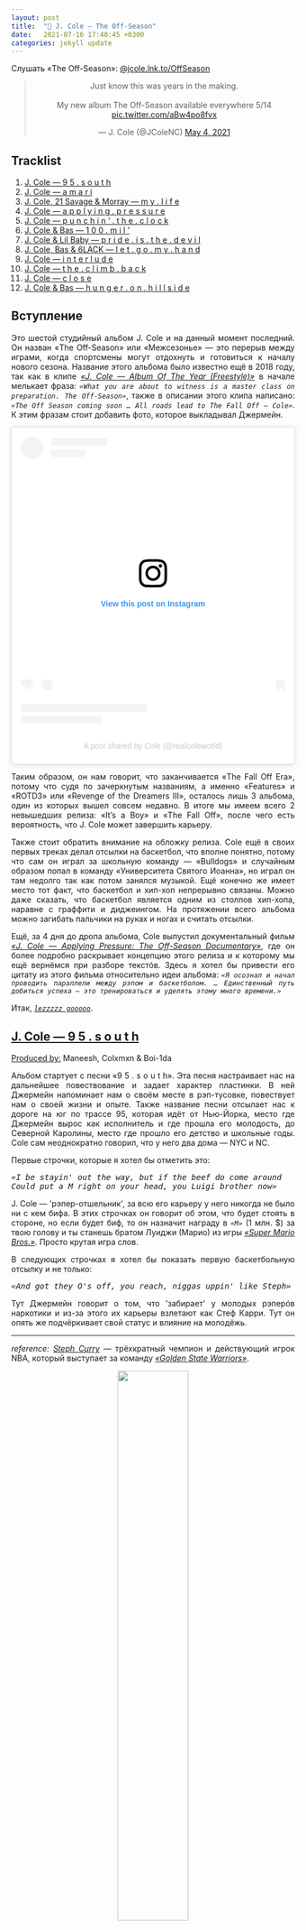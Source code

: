 ```yaml
---
layout: post
title:  "🎤 J. Cole — The Off-Season"
date:   2021-07-16 17:40:45 +0300
categories: jekyll update
---
```


<p>Слушать «The Off-Season»: <a href="https://jcole.lnk.to/OffSeason" target="blank_">@jcole.lnk.to/OffSeason</a></p>

<blockquote class="twitter-tweet" align="center"><p lang="en" dir="ltr">Just know this was years in the making. <br><br>My new album The Off-Season available everywhere 5/14 <a href="https://t.co/aBw4po8fvx">pic.twitter.com/aBw4po8fvx</a></p>&mdash; J. Cole (@JColeNC) <a href="https://twitter.com/JColeNC/status/1389633897043009547?ref_src=twsrc%5Etfw">May 4, 2021</a></blockquote> <script async src="https://platform.twitter.com/widgets.js" charset="utf-8"></script> 


<h2><a id="tracklist_">Tracklist</a></h2>
<ol>
    <a href="#audio1"><li>J. Cole — 9 5 . s o u t h</li></a>
    <a href="#audio2"><li>J. Cole — a m a r i</li></a>
    <a href="#audio3"><li>J. Cole, 21 Savage & Morray — m y . l i f e</li></a>
    <a href="#audio4"><li>J. Cole — a p p l y i n g . p r e s s u r e</li></a>
    <a href="#audio5"><li>J. Cole — p u n c h i n ‘ . t h e . c l o c k</li></a>
    <a href="#audio6"><li>J. Cole & Bas — 1 0 0 . m i l ’</li></a>
    <a href="#audio7"><li>J. Cole & Lil Baby — p r i d e . i s . t h e . d e v i l</li></a>
    <a href="#audio8"><li>J. Cole, Bas & 6LACK — l e t . g o . m y . h a n d</li></a>
    <a href="#audio9"><li>J. Cole — i n t e r l u d e</li></a>
    <a href="#audio10"><li>J. Cole — t h e . c l i m b . b a c k</li></a>
    <a href="#audio11"><li>J. Cole — c l o s e</li></a>
    <a href="#audio12"><li>J. Cole & Bas — h u n g e r . o n . h i l l s i d e</li></a>
</ol>

<div align="justify">
<h2>Вступление</h2>
<p>Это шестой студийный альбом J. Cole и на данный момент последний. Он назван «The Off-Season» или «Межсезонье» — это перерыв между играми, когда спортсмены могут отдохнуть и готовиться к началу нового сезона. Название этого альбома было известно ещё в 2018 году, так как в клипе <a href="https://youtu.be/q_ohmJtsUYs" target="blank_"><i>«J. Cole — Album Of The Year (Freestyle)»</i></a> в начале мелькает фраза: <code><i>«What you are about to witness is a master class on preparation. The Off-Season»</i></code>, также в описании этого клипа написано: <code><i>«The Off Season coming soon … All roads lead to The Fall Off — Cole»</i></code>. К этим фразам стоит добавить фото, которое выкладывал Джермейн.</p>

<center><blockquote class="instagram-media" data-instgrm-captioned data-instgrm-permalink="https://www.instagram.com/p/CJZtGT-FK4c/?utm_source=ig_embed&amp;utm_campaign=loading" data-instgrm-version="13" style="background:#FFF; border:0; border-radius:3px; box-shadow:0 0 1px 0 rgba(0,0,0,0.5),0 1px 10px 0 rgba(0,0,0,0.15); margin: 1px; max-width:540px; min-width:326px; padding:0; width:99.375%; width:-webkit-calc(100% - 2px); width:calc(100% - 2px);"><div style="padding:16px;"> <a href="https://www.instagram.com/p/CJZtGT-FK4c/?utm_source=ig_embed&amp;utm_campaign=loading" style=" background:#FFFFFF; line-height:0; padding:0 0; text-align:center; text-decoration:none; width:100%;" target="_blank"> <div style=" display: flex; flex-direction: row; align-items: center;"> <div style="background-color: #F4F4F4; border-radius: 50%; flex-grow: 0; height: 40px; margin-right: 14px; width: 40px;"></div> <div style="display: flex; flex-direction: column; flex-grow: 1; justify-content: center;"> <div style=" background-color: #F4F4F4; border-radius: 4px; flex-grow: 0; height: 14px; margin-bottom: 6px; width: 100px;"></div> <div style=" background-color: #F4F4F4; border-radius: 4px; flex-grow: 0; height: 14px; width: 60px;"></div></div></div><div style="padding: 19% 0;"></div> <div  style="display:block; height:50px; margin:0 auto 12px; width:50px;"><svg width="50px" height="50px" viewBox="0 0 60 60" version="1.1" xmlns="https://www.w3.org/2000/svg" xmlns:xlink="https://www.w3.org/1999/xlink"><g stroke="none" stroke-width="1" fill="none" fill-rule="evenodd"><g transform="translate(-511.000000, -20.000000)" fill="#000000"><g><path d="M556.869,30.41 C554.814,30.41 553.148,32.076 553.148,34.131 C553.148,36.186 554.814,37.852 556.869,37.852 C558.924,37.852 560.59,36.186 560.59,34.131 C560.59,32.076 558.924,30.41 556.869,30.41 M541,60.657 C535.114,60.657 530.342,55.887 530.342,50 C530.342,44.114 535.114,39.342 541,39.342 C546.887,39.342 551.658,44.114 551.658,50 C551.658,55.887 546.887,60.657 541,60.657 M541,33.886 C532.1,33.886 524.886,41.1 524.886,50 C524.886,58.899 532.1,66.113 541,66.113 C549.9,66.113 557.115,58.899 557.115,50 C557.115,41.1 549.9,33.886 541,33.886 M565.378,62.101 C565.244,65.022 564.756,66.606 564.346,67.663 C563.803,69.06 563.154,70.057 562.106,71.106 C561.058,72.155 560.06,72.803 558.662,73.347 C557.607,73.757 556.021,74.244 553.102,74.378 C549.944,74.521 548.997,74.552 541,74.552 C533.003,74.552 532.056,74.521 528.898,74.378 C525.979,74.244 524.393,73.757 523.338,73.347 C521.94,72.803 520.942,72.155 519.894,71.106 C518.846,70.057 518.197,69.06 517.654,67.663 C517.244,66.606 516.755,65.022 516.623,62.101 C516.479,58.943 516.448,57.996 516.448,50 C516.448,42.003 516.479,41.056 516.623,37.899 C516.755,34.978 517.244,33.391 517.654,32.338 C518.197,30.938 518.846,29.942 519.894,28.894 C520.942,27.846 521.94,27.196 523.338,26.654 C524.393,26.244 525.979,25.756 528.898,25.623 C532.057,25.479 533.004,25.448 541,25.448 C548.997,25.448 549.943,25.479 553.102,25.623 C556.021,25.756 557.607,26.244 558.662,26.654 C560.06,27.196 561.058,27.846 562.106,28.894 C563.154,29.942 563.803,30.938 564.346,32.338 C564.756,33.391 565.244,34.978 565.378,37.899 C565.522,41.056 565.552,42.003 565.552,50 C565.552,57.996 565.522,58.943 565.378,62.101 M570.82,37.631 C570.674,34.438 570.167,32.258 569.425,30.349 C568.659,28.377 567.633,26.702 565.965,25.035 C564.297,23.368 562.623,22.342 560.652,21.575 C558.743,20.834 556.562,20.326 553.369,20.18 C550.169,20.033 549.148,20 541,20 C532.853,20 531.831,20.033 528.631,20.18 C525.438,20.326 523.257,20.834 521.349,21.575 C519.376,22.342 517.703,23.368 516.035,25.035 C514.368,26.702 513.342,28.377 512.574,30.349 C511.834,32.258 511.326,34.438 511.181,37.631 C511.035,40.831 511,41.851 511,50 C511,58.147 511.035,59.17 511.181,62.369 C511.326,65.562 511.834,67.743 512.574,69.651 C513.342,71.625 514.368,73.296 516.035,74.965 C517.703,76.634 519.376,77.658 521.349,78.425 C523.257,79.167 525.438,79.673 528.631,79.82 C531.831,79.965 532.853,80.001 541,80.001 C549.148,80.001 550.169,79.965 553.369,79.82 C556.562,79.673 558.743,79.167 560.652,78.425 C562.623,77.658 564.297,76.634 565.965,74.965 C567.633,73.296 568.659,71.625 569.425,69.651 C570.167,67.743 570.674,65.562 570.82,62.369 C570.966,59.17 571,58.147 571,50 C571,41.851 570.966,40.831 570.82,37.631"></path></g></g></g></svg></div><div style="padding-top: 8px;"> <div style=" color:#3897f0; font-family:Arial,sans-serif; font-size:14px; font-style:normal; font-weight:550; line-height:18px;"> View this post on Instagram</div></div><div style="padding: 12.5% 0;"></div> <div style="display: flex; flex-direction: row; margin-bottom: 14px; align-items: center;"><div> <div style="background-color: #F4F4F4; border-radius: 50%; height: 12.5px; width: 12.5px; transform: translateX(0px) translateY(7px);"></div> <div style="background-color: #F4F4F4; height: 12.5px; transform: rotate(-45deg) translateX(3px) translateY(1px); width: 12.5px; flex-grow: 0; margin-right: 14px; margin-left: 2px;"></div> <div style="background-color: #F4F4F4; border-radius: 50%; height: 12.5px; width: 12.5px; transform: translateX(9px) translateY(-18px);"></div></div><div style="margin-left: 8px;"> <div style=" background-color: #F4F4F4; border-radius: 50%; flex-grow: 0; height: 20px; width: 20px;"></div> <div style=" width: 0; height: 0; border-top: 2px solid transparent; border-left: 6px solid #f4f4f4; border-bottom: 2px solid transparent; transform: translateX(16px) translateY(-4px) rotate(30deg)"></div></div><div style="margin-left: auto;"> <div style=" width: 0px; border-top: 8px solid #F4F4F4; border-right: 8px solid transparent; transform: translateY(16px);"></div> <div style=" background-color: #F4F4F4; flex-grow: 0; height: 12px; width: 16px; transform: translateY(-4px);"></div> <div style=" width: 0; height: 0; border-top: 8px solid #F4F4F4; border-left: 8px solid transparent; transform: translateY(-4px) translateX(8px);"></div></div></div> <div style="display: flex; flex-direction: column; flex-grow: 1; justify-content: center; margin-bottom: 24px;"> <div style=" background-color: #F4F4F4; border-radius: 4px; flex-grow: 0; height: 14px; margin-bottom: 6px; width: 224px;"></div> <div style=" background-color: #F4F4F4; border-radius: 4px; flex-grow: 0; height: 14px; width: 144px;"></div></div></a><p style=" color:#c9c8cd; font-family:Arial,sans-serif; font-size:14px; line-height:17px; margin-bottom:0; margin-top:8px; overflow:hidden; padding:8px 0 7px; text-align:center; text-overflow:ellipsis; white-space:nowrap;"><a href="https://www.instagram.com/p/CJZtGT-FK4c/?utm_source=ig_embed&amp;utm_campaign=loading" style=" color:#c9c8cd; font-family:Arial,sans-serif; font-size:14px; font-style:normal; font-weight:normal; line-height:17px; text-decoration:none;" target="_blank">A post shared by Cole (@realcoleworld)</a></p></div></blockquote> <script async src="//www.instagram.com/embed.js"></script></center>

<p>Таким образом, он нам говорит, что заканчивается «The Fall Off Era», потому что судя по зачеркнутым названиям, а именно «Features» и «ROTD3» или «Revenge of the Dreamers III», осталось лишь 3 альбома, один из которых вышел совсем недавно. В итоге мы имеем всего 2 невышедших релиза: «It’s a Boy» и «The Fall Off», после чего есть вероятность, что J. Cole может завершить карьеру.</p>
<p>Также стоит обратить внимание на обложку релиза. Cole ещё в своих первых треках делал отсылки на баскетбол, что вполне понятно, потому что сам он играл за школьную команду — «Bulldogs» и случайным образом попал в команду «Университета Святого Иоанна», но играл он там недолго так как потом занялся музыкой. Ещё конечно же имеет место тот факт, что баскетбол и хип-хоп непрерывно связаны. Можно даже сказать, что баскетбол является одним из столпов хип-хопа, наравне с граффити и диджеингом. На протяжении всего альбома можно загибать пальчики на руках и ногах и считать отсылки.</p>
<p>Ещё, за 4 дня до дропа альбома, Cole выпустил документальный фильм <a href="https://youtu.be/135bv6GhD2M" target="blank_"><i>«J. Cole — Applying Pressure: The Off-Season Documentary»</i></a>, где он более подробно раскрывает концепцию этого релиза и к которому мы ещё вернёмся при разборе текстóв. Здесь я хотел бы привести его цитату из этого фильма относительно идеи альбома: <code><i>«Я осознал и начал проводить параллели между рэпом и баскетболом. … Единственный путь добиться успеха — это тренироваться и уделять этому много времени.»</i></code></p>
<p>Итак, <code><a href="https://youtu.be/gf60ovz55Rw" target="blank_"><i>lezzzzz gooooo</i></a></code>.</p>


<h2><a id="audio1" href="#tracklist_">J. Cole — 9 5 . s o u t h</a></h2>
<p><u>Produced by:</u> Maneesh, Colxmxn & Boi-1da</p>
Альбом стартует с песни «9 5 . s o u t h». Эта песня настраивает нас на дальнейшее повествование и задает характер пластинки. В ней Джермейн напоминает нам о своём месте в рэп-тусовке, повествует нам о своей жизни и опыте. Также название песни отсылает нас к дороге на юг по трассе 95, которая идёт от Нью-Йорка, место где Джермейн вырос как исполнитель и где прошла его молодость, до Северной Каролины, место где прошло его детство и школьные годы. Cole сам неоднократно говорил, что у него два дома — NYC и NC.
<p>Первые строчки, которые я хотел бы отметить это:</p>
<pre>
<i>«I be stayin' out the way, but if the beef do come around
Could put a M right on your head, you Luigi brother now»</i>
</pre>
<p>J. Cole — 'рэпер-отшельник', за всю его карьеру у него никогда не было ни с кем бифа. В этих строчках он говорит об этом, что будет стоять в стороне, но если будет биф, то он назначит награду в <code><i>«M»</i></code> (1 млн. $) за твою голову и ты станешь братом Луиджи (Марио) из игры <a href="https://en.wikipedia.org/wiki/Super_Mario_Bros." target="blank_"><i>«Super Mario Bros.»</i></a>. Просто крутая игра слов.</p>

<p>В следующих строчках я хотел бы показать первую баскетбольную отсылку и не только:</p>
<pre>
<i>«And got they O's off, you reach, niggas uppin' like Steph»</i>
</pre>
<p>Тут Джермейн говорит о том, что 'забирает' у молодых рэперóв наркотики и из-за этого их карьеры взлетают как Стеф Карри. Тут он опять же подчёркивает свой статус и влияние на молодёжь.</p>
<hr>
<p><i>reference:</i> <a href="https://en.wikipedia.org/wiki/Stephen_Curry" target="blank_"><i>Steph Curry</i></a> — трёхкратный чемпион и действующий игрок NBA, который выступает за команду <a href="https://en.wikipedia.org/wiki/Golden_State_Warriors" target="blank_"><i>«Golden State Warriors»</i></a>.</p>
<p align="center"><img src="/assets/off-season/steph.webp" width="50%"></p>
<hr>
<p>Если возвращаться к теме двух городов, то стоит упомянуть, что <a href="https://en.wikipedia.org/wiki/Dell_Curry" target="blank_"><i>отец Стефа</i></a> долгое время выступал за <a href="https://en.wikipedia.org/wiki/Charlotte_Hornets" target="blank_"><i>«Charlotte Hornets»</i></a>, команда, которая базируется в городе Charlotte, NC. И сам Стефан провёл там своё детство и выступал сначала за школьную команду — <a href="https://en.wikipedia.org/wiki/Charlotte_Christian_School" target="blank_"><i>«Charlotte Christian»</i></a>, а затем получил приглашение в университет от <a href="https://en.wikipedia.org/wiki/Davidson_Wildcats_men%27s_basketball" target="blank_"><i>«Davidson Wildcats»</i></a> в той же Северной Каролине, где зарождалась его профессиональная карьера.</p>

Следующая строчка:
<pre>
<i>«To blow your nose off, gesundheit, and then resume flight»</i>
</pre>
<p>Здесь он говорит: <code><i>«Вытри свой нос, будь здоров и продолжай свой полёт»</i></code><br>
Продолжается тема с наркотиками, но примечательно тут то, что он использует немецкое слово — <code><i>«gesundheit»</i></code>, что означает — <code><i>«будьте здоровы»</i></code>. Это не просто так, отец J. Cole был военным США и покинул семью, когда Джермейн был ещё младенцем. Cole родился на военной базе США в ФРГ и тем словом, он как бы подчёркивает пунктик из своей биографии.</p>

<p>Также в конце трека звучит сэмпл — <a href="https://youtu.be/kaq025i3XK8?t=33" target="blank_"><i>«Lil Jon & The East Side Boyz - Put Yo Hood Up»</i></a>:</p>

<pre>
<i>«Put your hood up
Put your hood up
Put your hood up
Put your hood up
Put your clique up
Put your clique up
Put your clique up
Put your clique up
Represent your shit, motherfucker
Represent your shit, motherfucker
Represent your clique, motherfucker
Represent your clique, motherfucker
If you scared to throw it up, get the fuck out the club
If you scared to throw it up, get the fuck out the club»</i>
</pre>

<p>И в клипе Lil Jon к этому треку имеется также отсылка к баскетбольной тематике всего альбома J. Cole.</p>

<p>Чтобы не затягивать с каждым треком, я просто выпишу ещё строчки, которые просто примечательны.</p>
<ol>
    <li><code><i>«I-95 shit, Carolina, 2-6, stand up, nigga»</i></code> — опять тема с двумя домами и <code><i>«2-6»</i></code> — код тюрьмы в родном городе J. Cole — Fayetteville, NC.</li>
    <li><code><i>«Look how everybody clappin' when your thirty-song album do a measly hundred thou'»</i></code> — отсылка к тому что многие молодые ребята сосредотачиваются на количестве, а не на качестве.</li>
    <li><code><i>«No plans to doze off, the streets, it don't come with a ref'»</i></code> — тут понятно — <code><i>«ref'»</i></code> — судия, все дела, ещё одна баскетбольная отсылка. ⛹️‍♀️</li>
</ol>


<h2><a id="audio2" href="#tracklist_">J. Cole — a m a r i</a></h2>
<p><u>Produced by:</u> T-Minus, J. Cole, Suzuki & Timbaland</p>

<p>Второй трек на альбоме, «a m a r i», назван в честь сына менеджера лейбла Dreamville, в котором J. Cole является основателем. Также хочется отметить, что на альбоме либо присутствуют сольные треки, либо треки с 'семьёй', теми людьми, которыми, по словам J. Cole, он максимально близок. Для меня под вопросом только Lil Baby. На этом треке J. Cole опять же 'показывает свои мускулы', как он из обычного парня превратился в того, кем он сейчас является. Затрагивает тему жизни простых людей в этом сложном мире. Этим треком он даёт мотивацию другим людям и утверждает, что если у него получилось добиться успеха, то и у тебя тоже получится, чем бы ты не занимался, главное отдавать всего себя.</p>

<p>В самом начале идёт приятный напев, который, я бы сказал, не свойственен для J. Cole.<br>
Открыть разбор трека я хотел бы со следующих строчек:</p>

<pre>
<i>«Now I'm at the Garden sittin' half court
Watchin' Jr. catch it off the backboard»</i>
</pre>

<p>Снова баскетбольная отсылка.</p>
<hr>
<p><i>reference:</i> <code><i>«Garden»</i></code> или <a href="https://en.wikipedia.org/wiki/Madison_Square_Garden" target="blank_"><i>«Madison Square Garden»</i></a> — это домашняя арена команды <a href="https://en.wikipedia.org/wiki/New_York_Knicks" target="blank_"><i>«New York Knicks»</i></a>, которая как несложно догадаться находится в NYC.</p>
<hr>
<p>Вторая же строчка отсылает нас к игроку NBA — <a href="https://en.wikipedia.org/wiki/Dennis_Smith_Jr." target="blank_"><i>Dennis Smith Jr.</i></a>, который выступал и выступает за 'Knicks'. Примечательно, что они большие друзья с J. Cole и Dennis родился и провёл своё детство в первом 'доме' J. Cole — Fayetteville, NC. Думаю не нужно намекать, что это опять-таки затрагивает тему двух городов. Собственно этот bar отсылает нас к их совместному выступлению на 2019 All-Star Dunk Contest.</p>

<p align="center"><iframe width="70%" height="315" src="https://www.youtube.com/embed/5uaTHWCuosA" title="YouTube video player" frameborder="0" allow="accelerometer; autoplay; clipboard-write; encrypted-media; gyroscope; picture-in-picture" allowfullscreen></iframe></p>

<p>Первая строчка на куплете безумно классная:</p>

<pre>
<i>«Either you gon' hustle or that nigga Uncle Sam got yo' ass re-enlisting»</i>
</pre>

<p><code><i>«Дядя Сэм»</i></code> — это типичный образ США, который ассоциируется с военными конфликтами или политическими карикатурами. Здесь Cole даёт напутственное слово, либо ты зарабатываешь деньги и двигаешься в жизни, либо ты сгниваешь на улице и умираешь, как на войне.</p>

<p>Следующая баскетбольная отсылка в треке звучит так:</p>

<pre>
<i>«Kill 'em on a song, walk up out the booth, do the Westbrook rock-a-baby»</i>
</pre>
<hr>
<p><i>reference:</i> <a href="https://en.wikipedia.org/wiki/Russell_Westbrook" target="blank_"><i>Russell Westbrook</i></a> — максимально атлетичный игрок NBA на позиции разыгрывающего, который и прославился своими 'данными' и очень агрессивной игрой в атаке.</p>
<p align="center"><img src="/assets/off-season/westbrook.jpg" width="40%"></p>
<hr>
<p>В 2019 году Рассел начал делать жест «Rock-the-baby», то есть 'укачивание ребёнка'. Как он сам объяснял этот жест в интервью: <code><i>«I’m pretty big for my position and I would say I’m probably stronger than other guys at my position. So when I have smaller guys on me you gotta treat them like babies. The guys guarding me don’t love it so much but everybody else loves it.»</i></code></p>
<p align="center"><iframe width="70%" height="315" src="https://www.youtube.com/embed/pmVV-QT4uAw" title="YouTube video player" frameborder="0" allow="accelerometer; autoplay; clipboard-write; encrypted-media; gyroscope; picture-in-picture" allowfullscreen></iframe></p>

<p>Заканчивается композиция словами:</p>
<pre>
<i>«Made it out, it gotta mean something»</i>
</pre>
<p>J. Cole говорит: <code><i>«Если получилось выбраться у меня, то и у тебя обязательно получится»</i></code>. И переводит к следующему треку нас всё тот же напев из начала песни.</p>

<p>Примечательные строчки:</p>
<ol>
    <li><code><i>«Dreamville the Army, not a Navy»</i></code> — отсылка к собственному лейблу.</li>
    <li><code><i>«My niggas like "Eenie, meenie, miney, moe"»</i></code> — корейский детский счетный стишок, используемый для выбора человека в играх.</li>
    <li><code><i>«I was doin' eighty on the interstate»</i></code> — воспоминание о студенческих годах, когда ему приходилось ездить из NC в NYC и обратно по этому шоссе 95 из <a href="#audio1"><i>первого трека</i></a> на альбоме.</li>
</ol>


<h2><a id="audio3" href="#tracklist_">J. Cole, 21 Savage & Morray — m y . l i f e</a></h2>
<p><u>Produced by:</u> WU10, J. Cole & Jake One</p>

<p>Это первый фит на альбоме J. Cole с 2013 года и это <i>безусловно</i> и <i>безоговорочно лучшая композиция на этой пластинке</i>. Очень классный симбиоз образуется между J. Cole и 21 Savage. Они как два брата и младший из них, 21 Savage, пытается не уступать старшему. Это было видно ещё с композиции <a href="https://youtu.be/DmWWqogr_r8" target="blank_"><i>«21 Savage & J. Cole — a lot»</i></a>, которая выиграла Grammy Award for Best Rap Song. Если рассматривать отдельно творчество 21 Savage, то там ничего примечательного нет, очередной представитель хасл-рэпа, чего только стоит его знаменитый <a href="https://youtu.be/H1KBHFXm2Bg" target="blank_"><i>«Bank Account»</i></a>, но когда на бит залетает J. Cole, то он как будто отбрасывает это всё и раскрывается под другим ракурсом. Также стоит заметить безупречный парт Morray, который украсил своим голосом припев этой композиции. Этот трек повествует о трудностях на пути к славе и каким был бы их путь если бы они перестали бороться.</p>

<p>На самом деле, в этой песне есть много о чём хотелось бы написать.
На первой строчке своего парта, J. Cole произносит такие слова:</p>

<pre>
<i>«Spiralin' up, just like a rich nigga staircase (Spiral up)»</i>
</pre>

<p>Этим он говорит, что богатым легче добиваться успеха. Подобная тема была им раскрыта на песне <a href="https://youtu.be/bbdgT3_uSLw" target="blank_"><i>«J. Cole — Rich Niggaz»</i></a> с альбома 2013 года — «Born Sinner»:</p>
<pre>
<i>«I hate rich niggas, god damn it
‘Cause I ain’t never had a lot, damn it
Who you had to kill? Who you had to rob?
Who you had to fuck just to make it to the top, damn it?
Or maybe that’s daddy money, escalator, no ladder money
Escalade, new Caddy money»</i>
</pre>

<p>Здесь Джермейн говорит, что он успешен, что впечатляет, поскольку у него не было богатых родителей — вместо этого ему пришлось взбираться на вершину самому.</p>

<p>Следующий фрагмент который я хотел бы выделить звучит так:</p>
<pre>
<i>«Nigga, I'm starvin', immensely
Know when I'm done with these songs, you gon' miss me
Ja Morant, I'm on my Grizzly
You niggas just cubs but no, not the ones in the big leagues
After The Fall Off, I promise I'm comin' to sellin' out Wrigley's
Nigga, I'm just a product of poverty, full of narcotics to profit off quickly
My family tree got a history of users that struggle with demons
Not really the hustler instincts
Therefore, often, my pockets was empty
So while some of my partners was servin' up rocks on the corners, the project assemblies
Me, I was startin' to envy, wanna be on the top where it's plenty»</i>
</pre>

<p>Первые две строчки говорят нам о том, что близится конец карьеры J. Cole и когда он её закончит, то нам будет его нехватать.<br>
Далее идёт баскетбольная отсылка на молодую звезду NBA — <a href="https://en.wikipedia.org/wiki/Ja_Morant" target="blank_"><i>Ja Morant</i></a>. Здесь J. Cole говорит: <code><i>«I’m on my Grizzly»</i></code> — это означает, что Джермейн работает очень усердно, но также стоит упомянуть, что Ja Morant представляет команду <a href="https://en.wikipedia.org/wiki/Memphis_Grizzlies" target="blank_"><i>«Memphis Grizzlies»</i></a> и таким образом получается ненавязчивая игра слов.<br>
<blockquote class="twitter-tweet" align="center"><p lang="en" dir="ltr">&quot; ja morant i&#39;m on my grizzly &quot; heard you <a href="https://twitter.com/JColeNC?ref_src=twsrc%5Etfw">@JColeNC</a> 🤝😤</p>&mdash; Ja Morant (@JaMorant) <a href="https://twitter.com/JaMorant/status/1393056482510442500?ref_src=twsrc%5Etfw">May 14, 2021</a></blockquote> <script async src="https://platform.twitter.com/widgets.js" charset="utf-8"></script>
После этого Джермейн говорит о своих хейтерах или 'детёнышах' — <code><i>«cubs»</i></code>, что они не для его уровня. Под <code><i>«big leagues»</i></code> он понимает также бейсбольную команду <a href="https://en.wikipedia.org/wiki/Chicago_Cubs" target="blank_"><i>«Chicago Cubs»</i></a>, которые выступают в Главной лиге. Опять получается игра слов.<br>
<code><i>«After The Fall Off, I promise I'm comin' to sellin' out Wrigley's»</i></code> — идёт напоминание того, что сейчас наступает закат карьеры и то что после альбома «The Fall Off» он будет продаваться как Wrigley.</p>
<hr>
<p><i>reference:</i> <a href="https://en.wikipedia.org/wiki/Wrigley_Company" target="blank_"><i>Wrigley</i></a> — это крупная американская компания, которая выпускала жвачки, но в 2008 году её купил бренд «Mars» за 23 млрд. $.</p>
<hr>
<p>Также эта компания владеет стадионом <a href="https://en.wikipedia.org/wiki/Wrigley_Field" target="blank_"><i>«Wrigley Field»</i></a>, домашней ареной для бейсбольной команды «Chicago Cubs», которых упоминал Cole строчкой выше.
Дальше Джермейн возвращает нас к своему лучшему альбому <sup>по моему мнению</sup> — «2014 Forest Hill Drive», в котором подробнее раскрывалась тема его дома и взросления. Он напоминает нам о вреде наркотиков и их негативном влияние на жизни людей. Говорит, что члены его семьи также стали жертвами наркозависимости. Cole видел, как его сверстники занимались продажей препаратов на улицах и тогда он завидовал им, потому что хотел тоже зарабатывать подобным образом, ведь суммы там были немалые.</p>

<p>Далее идёт замечательный припев:</p>
<pre>
<i>«My life is all I have
My rhymes, my pen, my pad
And I done made it out the struggle, don't judge me
What you sayin' now won't budge me
'Cause where I come from (Come from), so often (So often)
People you grow up with layin' in a coffin
But I done made it through the pain and strife
It's my time now, my world, my life, my life»</i>
</pre>

<p>Этот крутейший сэмпл был взят у <a href="https://youtu.be/pfblnrUjysI?t=23" target="blank_"><i>«Styles, Pharoahe Monch — The Life»</i></a>, но добавляя туда бит и голос Morray он стал звучать совсем по-новому. Думаю, что эти строчки не нуждаются в объяснении и они говорят всё сами за себя.</p>

<p>Парт 21 Savage начинается с более грустных и личных строк:</p>
<pre>
<i>«Say what? The stuff that I've seen got me traumatized
I let the K go when Johnny died
Swangin' that muhfucka' side to side»</i>
</pre>

<p>В это он вкладывает случай, когда на своем 21-м дне рождении, в него шесть раз попали во время неудачной перестрелки, в результате которой погиб его лучший друг — Джонни. 21 Savage чуть не умер от кровопотери после того, как одна из пуль попала ему в шею. С тех пор тот случай изменил его жизнь и он никогда не забудет своих покойных друзей.</p>

<p><code><i>«We don't participate, ain't with that squashin' shit, all we believe in is homicide»</i></code> — этими строчками 21 Savage хочет подчеркнуть то, что он не сочиняет дисс-песен о людях, с которыми у него личная неприязнь, вместо этого он просто убивает их. Звучит брутально, круто и пафосно, но, к сожалению, 'русскому человеку' такого не прочувствовать.</p>

<p><code><i>«I pray that my past ain't ahead of me (21)»</i></code> — опять-таки, до того как прийти в рэп, как многие молодые люди, он занимался уличными делами, что может сказаться на его настоящем.</p> 

<p>Следующими строчками 21 Savage напоминает нам о том случае, который произошёл с ним и многие другие ситуации, когда он терял друзей:</p>
<pre>
<i>«I got some partners who left this Earth
Maybe the pain made a better me (On God)
Just know that they secrets is kept with me (On God)»</i>
</pre>

<p>Примечательные строчки:</p>
<ol>
    <li><code><i>«What I see in the sky, the 'Ville is the ceilin', can't reach up too high, evidently»</i></code> — тут J. Cole просто превозносит своё объединение.</li>
    <li><code><i>«Wanna be in the spot like where every bitch want me like Rihanna droppin' new Fenty»</i></code> — <a href="https://en.wikipedia.org/wiki/Fenty_Beauty" target="blank_"><i>Fenty Beaty</i></a> — это косметический бренд, основанный исполнительницей Rihanna и LVMH.</li>
    <li><code><i>«I see chicken, you niggas is breast to me»</i></code> — это очень классный панч от 21 Savage. Тут он сравнивает ребят с района с куриными грудками — d'fuq??? Скорее всего он имеет ввиду, что обозвать человека курицей это уже само по себе оскорбление, а куриная грудка является самой нежной и мягкой частью, что может означать, что они ууух прям трусы-трусы.</li>
</ol>

<p>В заключение этого трека можно сказать, что J. Cole и 21 Savage выступают противоположностями. Джермейн — это парень который всё время завидовал 21 Savage, потому что тот умел вертеться в жизни и занимался уличными делами, но также Cole понимал, что это грязные и кровавые деньги, поэтому не шёл по этому пути. И в частности из-за этого трек выглядит цельным, а с сэмплом и голосом Morray, эта композиция становиться, наверное, лучшей на всём альбоме.</p>


<h2><a id="audio4" href="#tracklist_">J. Cole — a p p l y i n g . p r e s s u r e</a></h2>
<p><u>Produced by:</u> J. Cole</p>

<p>В треке «a p p l y i n g . p r e s s u r e», J. Cole 'оказывает давление' на рэперóв, которые выставляют напоказ богатство, которого у них нет и которые мягко говоря приукрашивают себя и своё положение в песнях. Можно назвать это дисс-наставление для всех тупых cap-рэперóв.</p>

<p>На куплете можно услышать следующие строчки:</p>
<pre>
<i>«Verses hit hard, never pitched hard or played the streets
These niggas' whips hard, behind closed doors, can't pay the lease (Uh)
Ain't nothin' wrong with livin' check to check 'cause most have to (I understand that)
Instead of cappin', why don’t you talk about being a broke rapper? (I don’t understand that)
That's a perspective I respect because it’s real
What it's like to be nice as fuck but got to stress to pay the bills»</i>
</pre>

<p>В начале он говорит, что не увлекался уличными делами и это было подробно рассказано ещё на альбоме «2014 Forest Hills Drive».<br>
Далее Cole утверждает, что ничего страшного если вы <sup>тупые cap-рэперы</sup> живёте от зарплаты до зарплаты, потому что многие люди так живут. Джермейн не скрывая говорит о своей неприязни к ним — <code><i>«Вместо того, чтобы cap'ать <sup>говорить неправду или преувеличивать</sup> может скажите, что вы бедные рэперы?»</i></code>. Джермейн пытается до нас донести то, что незачем врать людям, потому что их привлекает честность и открытость. <code><i>«В чём прикол быть паинькой на публике, а потом переживать об оплате счетов?»</i></code>.</p>

<p>В этой части композиции он выступает в роли того, кто 'оказывает давление', но дальше роли меняются и он уже выступает в роли того на кого 'оказывают давление', рассказывая о своём жизненном опыте. Мы можем заметить следующие строчки:</p>
<pre>
<i>«That was me in '08, seein' no cake
Not even on dates I celebrated my birth
Just did the mental math and calculated my worth»</i>
</pre>

<p>Далее он признаётся, что иногда становился жертвой чувства ревности. Однако Джермейн смог взять под контроль те эмоции, которые заставили его сосредоточиться на собственном росте, что в конечном итоге привело его к успеху и богатству:</p>
<pre>
<i>«I can cap and say that I never scratched my jealousy's itch
But thank God I conquered that 'cause if not I'd never be rich
Envy keep your pockets empty, so just focus on you
If you broke and clownin' a millionaire, the joke is on you
Money ain't everything, I never say that (Never)
But niggas throw stones knowin' they sell they soul to get wherever they at (Come on, man)»</i>
</pre>

<p>Также продолжается дисс-часть, в которой Cole подчеркивает зависть и лицемерие людей, которые выставляют напоказ дорогие вещи, но ненавидят настоящих миллионеров. Ещё он тут подмечает то, что уважает тех людей, которые пытаются стать лучше и тратят свою энергию в этом направлении, вместо того, чтобы бросать камни в других людей.</p>

<p>В аутро, J. Cole ещё раз подмечает разницу между 'real niggas' и 'mothafuckin' fraudulent niggas':</p>
<pre>
<i>«'Cause niggas just try to act like you just not that motherfuckin' nigga, like
Like you just really don't do it how you do it
Like niggas will really try to act like you don't do what you do
Nigga look you dead in your face
And really act like you don't do it to the level that you do it
That's why sometimes you gotta come through and just do it at the level that you do it in front of every nigga face
So they know the difference between you, the real niggas, and the mothafuckin' fraudulent niggas, man
Don't never get it fucked up
If a nigga can't do it like you do it sometimes you gotta do it in front of his fuckin' face so he'll know forever»</i>
</pre>

<p>В конце нас подхватывают слова <a href="https://en.wikipedia.org/wiki/Martin_Luther_King_Jr." target="blank_"><i>Мартина Лютера Кинга</i></a>, которые Cole использует для того, чтобы дополнить аутро и сказать нам о проблеме, когда люди не могут или не хотят признать чужой труд:</p>
<pre>
<i>«These are the same ones telling our people what we are and we aren't because we're just not working hard enough
And that mentality is what we're up against today
But this is good to know because this time, when we march on the Capitol
You can go ahead and let 'em know long before we get there, we're coming to get that check)»</i>
</pre>

<p align="center"><iframe width="70%" height="315" src="https://www.youtube.com/embed/aBwKnnZN52U" title="YouTube video player" frameborder="0" allow="accelerometer; autoplay; clipboard-write; encrypted-media; gyroscope; picture-in-picture" allowfullscreen></iframe></p>

<p>Примечательные строчки:</p>
<ol>
    <li><code><i>«Shit crazy, didn’t know I got more M's than a real Slim Shady video (I'm the real Shady)»</i></code> — тут идёт отсылка на <a href="https://youtu.be/eJO5HU_7_1w" target="blank_"><i>Slim Shady</i></a> — альтер-эго <a href="https://en.wikipedia.org/wiki/Eminem" target="blank_"><i>Eminem</i></a>, которое дало ему путь на вершину славы. Здесь встречается игра слов, <code><i>«M»</i></code> — может означать как 'миллион', но может быть это 'Em' то есть сокращенный псевдоним Eminem.</li>
    <li><code><i>«Big Boss, less Rick Ross, more like a wavy Hideo Kojima, they tote steamers around the way we tippy-toe»</i></code> — в этих строчках Cole называет себя <code><i>«big boss»</i></code> после того, как в предыдущей строчке осознаёт сколько у него миллионов. Он отсылается к хип-хоп исполнителю <a href="https://en.wikipedia.org/wiki/Rick_Ross" target="blank_"><i>Rick Ross</i></a> и также сравнивает себя с главным героем игры «Metal Gear Solid» — Солидом Снейком (a.k.a Big Boss), которую создал знаменитый геймдизайнер <a href="https://en.wikipedia.org/wiki/Hideo_Kojima" target="blank_"><i>Hideo Kojima</i></a>.</li>
</ol>

<h2><a id="audio5" href="#tracklist_">J. Cole — p u n c h i n ‘ . t h e . c l o c k</a></h2>
<p><u>Produced by:</u> J. Cole</p>

<p>Это самая короткая песня на этом альбоме и в ней Джермейн рассказывает о часах, которые он провёл, работая или 'пробивая часы'.<br>
По сути структуру трека можно описать как: интро ⟼ куплет ⟼ аутро; один большой long talk.</p>

<p>Интро представляет собой сэмпл интервью звезды NBA — <a href="https://en.wikipedia.org/wiki/Damian_Lillard" target="blank_"><i>Damian Lillard</i></a>, 11 августа 2020 года после игры, когда он набрал 61 очко.</p>

<blockquote class="twitter-tweet" align="center"><p lang="en" dir="ltr">“It ain’t nothing I want more. I told you when I first came here, I didn’t come here to waste my time. They gave us a chance to get in like we asked for &amp; that’s what we’re here to do. Job still ain’t done, but you know what I’m here for.”<br><br>Damian Lillard after his 61 point game. <a href="https://t.co/MQemfEGJbl">pic.twitter.com/MQemfEGJbl</a></p>&mdash; ClutchPoints (@ClutchPointsApp) <a href="https://twitter.com/ClutchPointsApp/status/1293357541183774720?ref_src=twsrc%5Etfw">August 12, 2020</a></blockquote> <script async src="https://platform.twitter.com/widgets.js" charset="utf-8"></script>

<p>Dame известен под прозвищем «Dame Time» — имя, которое он получил, выдирая победы для своей команды на последних секундах матча.</p>
<p align="center"><iframe width="70%" height="315" src="https://www.youtube.com/embed/a-M3x-eZpV8" title="YouTube video player" frameborder="0" allow="accelerometer; autoplay; clipboard-write; encrypted-media; gyroscope; picture-in-picture" allowfullscreen></iframe></p>
<p>Название песни может является отсылкой к прозвищу Lillard’a и празднованием — 'указанием на часы'.</p>
<p align="center"><iframe width="70%" height="315" src="https://www.youtube.com/embed/9Oj176jKeeU" title="YouTube video player" frameborder="0" allow="accelerometer; autoplay; clipboard-write; encrypted-media; gyroscope; picture-in-picture" allowfullscreen></iframe></p>

<p>На куплете же мы слышим все те же разговоры об уличных делах и этот куплет он служит больше антипримером и показывает как точно не стоит делать. Там представлена вымышленная ситуация, но которую Cole видел много раз на улицах родной Северной Каролины.</p>
<pre>
<i>«Shit profound, we propagating more profanity
Paid off collections from recollections of calamity (Oh shit, look, that nigga gonna shoot)
The shit pop off, I learned to duck under the canopy (Oh shit, run, nigga, run)
'Til it cool off, they murked a nigga right in front of me
Told him to come off his chain for tryna floss
Died over a cross just like the start of Christianity
When I was a boy, the teacher often reprimanded me (Jermaine)
Thought it was toys, it was a Glock this nigga handed me
I busted the trees, was barely strong enough to squeeze
Bullets traveled through leaves, it probably killed somebody randomly
Ran in the crib and played it off amongst the family
Nightmare scenes, the police finally apprehended me
Woke up screamin', seen a demon had his hand on me
Still sport the scar on my arm from where he branded me
Like a Que Dog, my niggas burnin' with the mute off
Loud pack smoke through the cracks, I catch a contact»</i>
</pre>

<p>В этой части куплета при первом прослушивании альбома мне очень запомнилась строчка: <code><i>«Died over a cross just like the start of Christianity»</i></code>. Не знаю почему, лучше не задаваться этим вопросом, это просто стиль.</p>

<p>Аутро трека является ответом Lillard’a, СМИ после того, как он выиграл три матча подряд против <a href="https://en.wikipedia.org/wiki/Oklahoma_City_Thunder" target="blank_"><i>«Oklahoma City Thunder»</i></a> в плей-офф 2019 года:</p>
<pre>
<i>«A lot of times, those situations are, um, are handled way before the time comes
In the summer, I think when you truly prepare yourself, and
With training and conditioning, and things like that
When you cheat yourself, you fail in those moments
You know, you crash, and when you really put the time in and
Whether people see it, or whether people know it or not
You know, it always come to light»</i>
</pre>

<p>Отрывок подчеркивает тему альбома, которую Cole объяснил в своем интервью 2021 года журналу <a href="https://covers.slamonline.com/j-cole" target="blank_"><i>SLAM</i></a>: <code><i>«The Off-Season symbolizes the work that it takes to get to the highest height. The Off-Season represents the many hours and months and years it took to get to top form … the offseason is where the magic really happens.»</i></code>.</p>


<h2><a id="audio6" href="#tracklist_">J. Cole & Bas — 1 0 0 . m i l ’</a></h2>
<u>Produced by:</u> J. Cole & T-Minus

<p>В этой песне звучит один из самых лучших битов всего альбома <sup>по моему мнению</sup>. Здесь Cole говорит о продолжении своего пути, совершенствования своего 'рэп-мастерства', в частности флоу и улучшения качества текстóв, независимо от того успеха, которого он уже достиг. Это можно подтвердить его словами из трека <a href="https://youtu.be/wvFDXV0VBg4?t=207" target="blank_"><i>«J. Cole — False Prophets»</i></a>: <code><i>«I hear my old shit and know I can top it.»</i></code>. Также Джермейн затронул идею достижения своего пика в документальном фильме 2021 года для этого альбома под названием <a href="https://youtu.be/135bv6GhD2M" target="blank_"><i>«J. Cole — Applying Pressure: The Off-Season Documentary»</i></a>: <code><i>«If this is as high as you ever got … from a skill level, like, have you wrote your best song? Did you leave no stone unturned, creatively? And when I thought about that feeling, I was like, ‘Nah, I’m not cool with that.‘»</i></code>.</p>

<p>С самого начала этой песни мы слышим разрывные строчки, которые идеально вплетаются в альбом и отсылают нас к песне <a href="#audio4"><i>«a p p l y i n g . p r e s s u r e»</i></a>:</p>
<pre>
<i>«How come a nigga ain't enter his prime?
Still gettin' better after all this time
These niggas say that they killers, they lyin'
Only thing I see 'em killin' is time»</i>
</pre>

<p>Это определённо идёт в копилочку лучших панчей альбома: <code><i>«Эти ниггеры говорят, что они убийцы, они лгут. Единственное, что они могут убить, это время.»</i></code></p>

<p>Далее идёт опять-таки 'демонстрация мускул' и хасл:</p>
<pre>
<i>«I'm bleeding from fighting my demons head up
When I get defeated, believe I get up
I come from a city most niggas ain't heard of until they popped in my first CD, now look
I'm on that Mount Rushmore, you niggas can't front no more»</i>
</pre>

<p>В конце первого куплета Джермейн говорит о том, что деньги меняют людей и то что он уверен в своих парнях, йоооу:</p>
<pre>
<i>«I'm proud of my niggas, they never switched up
Don't care if it's Michael B. Jordan that's calling my woman to fuck, she ain't gon' never pick up
Sadly, I can't say the same for you niggas
A couple of dollars be changing you niggas
I pray for you niggas, but»</i>
</pre>
<hr>
<p><i>reference:</i> <a href="https://en.wikipedia.org/wiki/Michael_B._Jordan" target="blank_"><i>Michael B. Jordan</i></a> — американский актёр, наиболее известный по своим ролям в фильмах «Крид: Наследие Рокки», «Крид 2» и «Чёрная пантера».</p>
<p align="center"><img src="/assets/off-season/michael-b-jordan.jpg" width="50%"></p>
<hr>
<p>Тут есть панчлайн относительно Майкла Б. Джордана, так как он был признан самым сексуальным мужчиной 2020 года по версии журнала <a href="https://people.com/movies/michael-b-jordan-people-sexiest-man-alive-2020/" target="blank_"><i>«People Magazine»</i></a>. Эта строчка описывает верность жены Джермейна, Мелиссы, и он заявляет, что даже если бы самый сексуальный мужчина в мире захотел ей позвонить, она бы даже не взяла трубку.</p>

<p>Второй куплет выглядит так:</p>
<pre>
<i>«It's not 'bout the money, it's more about time
Shit makes sense when you see how I spend mine
Burst through the ceiling, I'm feeling sublime
Can't leave the game yet, I feel like LeBron»</i>
</pre>

<p>Здесь Cole утверждает, что для него уже не важны деньги, а важна репутация и наследие. <code><i>«Это дерьмо имеет смысл, если вы посмотрите, как я этим занимаюсь»</i></code>.</p>
<hr>
<p><i>reference:</i> <a href="https://en.wikipedia.org/wiki/LeBron_James" target="blank_"><i>LeBron James</i></a> — величайший баскетболист современности, который 4 раза завоёвывал титул чемпиона, на данный момент представляет команду <a href="https://en.wikipedia.org/wiki/Los_Angeles_Lakers" target="blank_"><i>«Los Angeles Lakers»</i></a>.</p>
<p align="center"><img src="/assets/off-season/lebron.jpg" width="50%"></p>
<hr>
<p>Также ни трека без баскетбольной отсылки. Джермейн сравнивает себя с легендарным баскетболистом Леброном Джеймсом. Оба они являются мастерами в своём деле, способными перевернуть игру с ног на голову.</p>

<p>В заключительном припеве слышен парт Bas’a, который ещё раз напоминает нам о том, что J. Cole на пике карьеры.</p>

<pre>
<i>«Ooh, one hundred mil' and I'm still
One hundred mil' and I'm still
One hundred mil' and I'm still
One hundred mil' and I'm still
One hundred mil' and I'm still
One hundred mil' and I'm still
One hundred mil' and I'm still
One hundred mil' and I'm still
One hundred mil' and I'm still»</i>
</pre>

<p>При семизначной стоимости шоу он буквально заработал на своей музыке более 100 миллионов долларов, а его песни транслируются более чем на 2 миллиарда. <code><i>«On the Grind»</i></code> означает усердно работать над своей страстью. Джермейну больше нечего доказывать, но это не мешает ему продолжать работать и совершенствовать свое мастерство. Это означает, что Cole говорит не только о 100 миллионах в денежном выражении. Возможно, он имеет в виду количество времени, которое он тратит на совершенствование своего ремесла.</p>

<p>Примечательные строчки:</p>
<ol>
    <li><code><i>«This game is likе follow the leader, if you looking closely enough, then you'll see that I led»</i></code> — здесь Cole сравнивает рэп-игру с игрой, в которую играют дети в начальной школе — «следуй за лидером» — учитель выбирает одного ребёнка в роли ведущего, а остальные следуют за ним, это удобно, когда нужно выйти за пределы класса, допустим на обед или перерыв.</li>
    <li><code><i>«I'ma reign until FEMA show up»</i></code> — если переводить дословно, то тут говориться о том, что Джермейн будет господствовать пока за ним не приедет отдел FEMA — это федеральное агентство США по управлению в чрезвычайных ситуациях, целью которой является ликвидация последствий глобальных катастроф.</li>
</ol>


<h2><a id="audio7" href="#tracklist_">J. Cole & Lil Baby — p r i d e . i s . t h e . d e v i l</a></h2>
<u>Produced by:</u> T-Minus
<p>С этим треком случилась одна неприятность, которая выяснилась после дропа альбома. Она заключается в том, что этот бит уже использовался только с другим темпом <sup>BPM</sup>, на композиции <a href="https://youtu.be/_YtvtGTb3yg" target="blank_"><i>«Aminé — Can’t Decide»</i></a>. Обе этих песни объединяет то, что их спродюсировал T-Minus и так получилось, что видимо ему вспомнился мотив его предыдущей работы и он неосознанно повторил бит.</p>
<p align="center"><iframe width="70%" height="315" src="https://www.youtube-nocookie.com/embed/vXlWKHTfZ8U" title="YouTube video player" frameborder="0" allow="accelerometer; autoplay; clipboard-write; encrypted-media; gyroscope; picture-in-picture" allowfullscreen></iframe></p>
<p>Лично мне непривычно было слышать Lil Baby на фите с J. Cole, потому что это исполнители совсем разного калибра, но 'аура' Джермейна даёт о себе знать, хотя бы немного. Парт Lil Baby мне понравился только в заключительной его части, всё остальное — это классический трек Lil Baby, хасл и всякое такое.</p>
<p>В этой композиции Cole обсуждает один из семи смертных грехов, гордыню, и то, как она влияет на поведение как его самого, так и других людей. Джермейн также ценит то, что он выжил на улицах и прожил много лет, в отличии от его некоторых знакомых. Lil Baby есть Lil Baby и читает он конечно же о своём богатстве, наркозависимости, которая у него когда-то была, и про ответственность перед людьми, с которыми он вырос.</p>

<p>На первом куплете мы можем слышать такие строчки:</p>
<pre>
<i>«Still remember vividly the nigga that pulled a gun on me
I'm petrified, but moving like I got no sense of urgency»</i>
</pre>

<p>Здесь раскрывается тема гордости, когда она помешала ему повернуться лицом и убежать, что потенциально могло закончиться его убийством. Также хочется упомянуть другие строчки Джермейна на эту тему с трека <a href="https://youtu.be/fX8IUhQqOOk" target="blank_"><i>«J. Cole — 2Face»</i></a>: <code><i>«But still we never ran, foolish pride made us stand right there»</i></code>. То есть: <code><i>«Но всё же мы никогда не бежали, глупая гордость заставляла нас стоять прямо здесь»</i></code>.</p>

<p>Следующие строчки отсылают нас к тому, что Cole вырос в неполной семье и его родители разошлись когда он был ещё ребёнком.</p>
<pre>
<i>«Pride be the reason for the family dichotomy
Got uncles and some aunties that's too proud to give apologies»</i>
</pre>

<p>Если переходить к парту Lil Baby, то я бы выделил следующие строчки:</p>
<pre>
<i>«All my pride gone, had to lose it all then I got rich
I own five homes, glad some of this shit starting to make sense
I'm staying hella focused and I can't forget the bigger picture
I can't even hold you, I didn't have shit, I won't forget it
Will I be destroyed?
Come to me with everything, it's starting to get annoying
I'm addicted to promethazine, it's crazy, yeah, I know it
All this money coming in, it drive me crazy not to show it
I'll be crazy if I blow it»</i>
</pre>

<p>Тут он говорит о том, что если его гордыня не ушла, то он бы не достиг успеха. Также тут раскрывается тема наркотиков и принятие зависимости. И заканчивает он свой парт так: <code><i>«Все эти деньги приходят ко мне, меня сводит с ума, что я не могу показать их. Я стану безумным, если я их лишусь»</i></code>.</p>

<p>Примечательные строчки:</p>
<ol>
    <li><code><i>«Got my speed up, foot all on the gas, this not a C8 'Vette»</i></code> — тут Lil Baby сравнивает себя с <a href="https://en.wikipedia.org/wiki/Chevrolet_Corvette" target="blank_"><i>Chevrolet Corvette</i></a>, что он также быстро набирает обороты и не собирается останавливаться.</li>
</ol>

<p>В остальном трек максимально прямолинейны и в песне напрямую всё сказано. Даже нет баскетбольных отсылочек. 😞</p>


<h2><a id="audio8" href="#tracklist_">J. Cole, Bas & 6LACK — l e t . g o . m y . h a n d</a></h2>

<p><u>Produced by:</u> J. Cole, WU10, Frank Dukes & DJ Dahi</p>

<p>Ууух, я оттягивал этот момент как мог и мне не хотелось писать разбор на этот трек и даже его переслушивать. Для меня эта песня показалась одним большим расстройством, одна из самых слабых песен на альбоме. Просто когда видишь в названии пластинки J. Cole и 6LACK, то ожидаешь немного другого. Когда альбом только вышел и я посмотрел на треклист, то с нетерпением ждал этой композиции, но после прослушивания очень огорчился. Хотелось бы получить похожую крутую историю как была с <a href="https://youtu.be/iSgUMPHQEWw" target="blank_"><i>«6LACK & J. Cole — Pretty Little Fears»</i></a>, а в итоге какой-то смазанный бит с сафари мотивами и 6LACK просто на бэках припева в котором 4 строчки. Грустно.</p>
<p align="center"><img src="/assets/off-season/6lack.jpg" width="70%"></p>
<p>Ладно, гоу. В этой композиции Cole анализирует свою жизнь и карьеру, подробно описывая некоторые сомнения, которые он испытывал на протяжении многих лет, и страхи, которые он испытывает сейчас как отец двух сыновей, растущих в мире, полном расизма и насилия. Название этой песни происходит с того момента, когда первенец Джермейна попросил его 'отпустить руку', чтобы он мог пройтись самостоятельно.</p>

<p>Единственное, наверное, что я хотел бы отметить в этом треке — момент с историей, которую рассказывает нам Cole:</p>
<pre>
<i>«Today my son said, "Dad, let go my hand"
Reminded me one day he's gonna be his own man
And my job is to make sure he's equipped
I gotta make sure he not no bitch 'cause niggas bound to try him
If I said I was the toughest growin' up, I would be lyin'
I had a fear of gettin' punched while everybody eyein'
Add to that a constant fear of dyin'
By gunshot wound, the other violent type of endings
I kept a tough demeanor on the surface but was mostly just pretendin'
Luckily my bluff was workin' way more often than not
But sometimes a nigga pulled my card, tryna expose me for a fraud
And with my reputation at stake
I was scufflin' just to save face
Couple wins, couple losses, some broken up too quick to call it»</i>
</pre>

<p>Здесь Джермейн говорит, что его задача подготовить сына к взрослой жизни и всякое такое, чтобы он уже сам мог 'идти'. Ну и дальше, в качестве небольшого флешбека, идёт отрывок из уже его взросления.</p>

<p>На этом я хотел бы закончить разбор этого трека, потому что тут по сути нечего разбирать, только одно расстройство.</p>


<h2><a id="audio9" href="#tracklist_">J. Cole — i n t e r l u d e</a></h2>

<p><u>Produced by:</u> J. Cole, Tommy Parker & T-Minus</p>

<p>Это был пререлизный трек, который Cole дропнул за неделю до выхода альбома, и после его прослушивания уже сам студийник было ждать просто невыносимо. Если смотреть на структуру песни, то это один большой long talk. Это подчёркивает то, что здесь нет припева, только куплет, не считая интро и аутро.</p>
<center><blockquote class="instagram-media" data-instgrm-captioned data-instgrm-permalink="https://www.instagram.com/p/COij0GHlwml/?utm_source=ig_embed&amp;utm_campaign=loading" data-instgrm-version="13" style=" background:#FFF; border:0; border-radius:3px; box-shadow:0 0 1px 0 rgba(0,0,0,0.5),0 1px 10px 0 rgba(0,0,0,0.15); margin: 1px; max-width:540px; min-width:326px; padding:0; width:99.375%; width:-webkit-calc(100% - 2px); width:calc(100% - 2px);"><div style="padding:16px;"> <a href="https://www.instagram.com/p/COij0GHlwml/?utm_source=ig_embed&amp;utm_campaign=loading" style=" background:#FFFFFF; line-height:0; padding:0 0; text-align:center; text-decoration:none; width:100%;" target="_blank"> <div style=" display: flex; flex-direction: row; align-items: center;"> <div style="background-color: #F4F4F4; border-radius: 50%; flex-grow: 0; height: 40px; margin-right: 14px; width: 40px;"></div> <div style="display: flex; flex-direction: column; flex-grow: 1; justify-content: center;"> <div style=" background-color: #F4F4F4; border-radius: 4px; flex-grow: 0; height: 14px; margin-bottom: 6px; width: 100px;"></div> <div style=" background-color: #F4F4F4; border-radius: 4px; flex-grow: 0; height: 14px; width: 60px;"></div></div></div><div style="padding: 19% 0;"></div> <div style="display:block; height:50px; margin:0 auto 12px; width:50px;"><svg width="50px" height="50px" viewBox="0 0 60 60" version="1.1" xmlns="https://www.w3.org/2000/svg" xmlns:xlink="https://www.w3.org/1999/xlink"><g stroke="none" stroke-width="1" fill="none" fill-rule="evenodd"><g transform="translate(-511.000000, -20.000000)" fill="#000000"><g><path d="M556.869,30.41 C554.814,30.41 553.148,32.076 553.148,34.131 C553.148,36.186 554.814,37.852 556.869,37.852 C558.924,37.852 560.59,36.186 560.59,34.131 C560.59,32.076 558.924,30.41 556.869,30.41 M541,60.657 C535.114,60.657 530.342,55.887 530.342,50 C530.342,44.114 535.114,39.342 541,39.342 C546.887,39.342 551.658,44.114 551.658,50 C551.658,55.887 546.887,60.657 541,60.657 M541,33.886 C532.1,33.886 524.886,41.1 524.886,50 C524.886,58.899 532.1,66.113 541,66.113 C549.9,66.113 557.115,58.899 557.115,50 C557.115,41.1 549.9,33.886 541,33.886 M565.378,62.101 C565.244,65.022 564.756,66.606 564.346,67.663 C563.803,69.06 563.154,70.057 562.106,71.106 C561.058,72.155 560.06,72.803 558.662,73.347 C557.607,73.757 556.021,74.244 553.102,74.378 C549.944,74.521 548.997,74.552 541,74.552 C533.003,74.552 532.056,74.521 528.898,74.378 C525.979,74.244 524.393,73.757 523.338,73.347 C521.94,72.803 520.942,72.155 519.894,71.106 C518.846,70.057 518.197,69.06 517.654,67.663 C517.244,66.606 516.755,65.022 516.623,62.101 C516.479,58.943 516.448,57.996 516.448,50 C516.448,42.003 516.479,41.056 516.623,37.899 C516.755,34.978 517.244,33.391 517.654,32.338 C518.197,30.938 518.846,29.942 519.894,28.894 C520.942,27.846 521.94,27.196 523.338,26.654 C524.393,26.244 525.979,25.756 528.898,25.623 C532.057,25.479 533.004,25.448 541,25.448 C548.997,25.448 549.943,25.479 553.102,25.623 C556.021,25.756 557.607,26.244 558.662,26.654 C560.06,27.196 561.058,27.846 562.106,28.894 C563.154,29.942 563.803,30.938 564.346,32.338 C564.756,33.391 565.244,34.978 565.378,37.899 C565.522,41.056 565.552,42.003 565.552,50 C565.552,57.996 565.522,58.943 565.378,62.101 M570.82,37.631 C570.674,34.438 570.167,32.258 569.425,30.349 C568.659,28.377 567.633,26.702 565.965,25.035 C564.297,23.368 562.623,22.342 560.652,21.575 C558.743,20.834 556.562,20.326 553.369,20.18 C550.169,20.033 549.148,20 541,20 C532.853,20 531.831,20.033 528.631,20.18 C525.438,20.326 523.257,20.834 521.349,21.575 C519.376,22.342 517.703,23.368 516.035,25.035 C514.368,26.702 513.342,28.377 512.574,30.349 C511.834,32.258 511.326,34.438 511.181,37.631 C511.035,40.831 511,41.851 511,50 C511,58.147 511.035,59.17 511.181,62.369 C511.326,65.562 511.834,67.743 512.574,69.651 C513.342,71.625 514.368,73.296 516.035,74.965 C517.703,76.634 519.376,77.658 521.349,78.425 C523.257,79.167 525.438,79.673 528.631,79.82 C531.831,79.965 532.853,80.001 541,80.001 C549.148,80.001 550.169,79.965 553.369,79.82 C556.562,79.673 558.743,79.167 560.652,78.425 C562.623,77.658 564.297,76.634 565.965,74.965 C567.633,73.296 568.659,71.625 569.425,69.651 C570.167,67.743 570.674,65.562 570.82,62.369 C570.966,59.17 571,58.147 571,50 C571,41.851 570.966,40.831 570.82,37.631"></path></g></g></g></svg></div><div style="padding-top: 8px;"> <div style=" color:#3897f0; font-family:Arial,sans-serif; font-size:14px; font-style:normal; font-weight:550; line-height:18px;"> View this post on Instagram</div></div><div style="padding: 12.5% 0;"></div> <div style="display: flex; flex-direction: row; margin-bottom: 14px; align-items: center;"><div> <div style="background-color: #F4F4F4; border-radius: 50%; height: 12.5px; width: 12.5px; transform: translateX(0px) translateY(7px);"></div> <div style="background-color: #F4F4F4; height: 12.5px; transform: rotate(-45deg) translateX(3px) translateY(1px); width: 12.5px; flex-grow: 0; margin-right: 14px; margin-left: 2px;"></div> <div style="background-color: #F4F4F4; border-radius: 50%; height: 12.5px; width: 12.5px; transform: translateX(9px) translateY(-18px);"></div></div><div style="margin-left: 8px;"> <div style=" background-color: #F4F4F4; border-radius: 50%; flex-grow: 0; height: 20px; width: 20px;"></div> <div style=" width: 0; height: 0; border-top: 2px solid transparent; border-left: 6px solid #f4f4f4; border-bottom: 2px solid transparent; transform: translateX(16px) translateY(-4px) rotate(30deg)"></div></div><div style="margin-left: auto;"> <div style=" width: 0px; border-top: 8px solid #F4F4F4; border-right: 8px solid transparent; transform: translateY(16px);"></div> <div style=" background-color: #F4F4F4; flex-grow: 0; height: 12px; width: 16px; transform: translateY(-4px);"></div> <div style=" width: 0; height: 0; border-top: 8px solid #F4F4F4; border-left: 8px solid transparent; transform: translateY(-4px) translateX(8px);"></div></div></div> <div style="display: flex; flex-direction: column; flex-grow: 1; justify-content: center; margin-bottom: 24px;"> <div style=" background-color: #F4F4F4; border-radius: 4px; flex-grow: 0; height: 14px; margin-bottom: 6px; width: 224px;"></div> <div style=" background-color: #F4F4F4; border-radius: 4px; flex-grow: 0; height: 14px; width: 144px;"></div></div></a><p style=" color:#c9c8cd; font-family:Arial,sans-serif; font-size:14px; line-height:17px; margin-bottom:0; margin-top:8px; overflow:hidden; padding:8px 0 7px; text-align:center; text-overflow:ellipsis; white-space:nowrap;"><a href="https://www.instagram.com/p/COij0GHlwml/?utm_source=ig_embed&amp;utm_campaign=loading" style=" color:#c9c8cd; font-family:Arial,sans-serif; font-size:14px; font-style:normal; font-weight:normal; line-height:17px; text-decoration:none;" target="_blank">A post shared by Cole (@realcoleworld)</a></p></div></blockquote> <script async src="//www.instagram.com/embed.js"></script></center>

<p>В этой композиции Джермейн повествует о своём восхождении до статуса рэп-звезды. Также тут затрагиваются разнообразные темы: от психологической травмы и боли до смерти и религии. Ещё этот трек можно было услышать в тизере документального фильма: <a href="https://youtu.be/135bv6GhD2M" target="blank_"><i>«J. Cole — Applying Pressure: The Off-Season Documentary»</i></a>.</p>

<center><blockquote class="instagram-media" data-instgrm-captioned data-instgrm-permalink="https://www.instagram.com/p/COqPSZplujh/?utm_source=ig_embed&amp;utm_campaign=loading" data-instgrm-version="13" style=" background:#FFF; border:0; border-radius:3px; box-shadow:0 0 1px 0 rgba(0,0,0,0.5),0 1px 10px 0 rgba(0,0,0,0.15); margin: 1px; max-width:540px; min-width:326px; padding:0; width:99.375%; width:-webkit-calc(100% - 2px); width:calc(100% - 2px);"><div style="padding:16px;"> <a href="https://www.instagram.com/p/COqPSZplujh/?utm_source=ig_embed&amp;utm_campaign=loading" style=" background:#FFFFFF; line-height:0; padding:0 0; text-align:center; text-decoration:none; width:100%;" target="_blank"> <div style=" display: flex; flex-direction: row; align-items: center;"> <div style="background-color: #F4F4F4; border-radius: 50%; flex-grow: 0; height: 40px; margin-right: 14px; width: 40px;"></div> <div style="display: flex; flex-direction: column; flex-grow: 1; justify-content: center;"> <div style=" background-color: #F4F4F4; border-radius: 4px; flex-grow: 0; height: 14px; margin-bottom: 6px; width: 100px;"></div> <div style=" background-color: #F4F4F4; border-radius: 4px; flex-grow: 0; height: 14px; width: 60px;"></div></div></div><div style="padding: 19% 0;"></div> <div style="display:block; height:50px; margin:0 auto 12px; width:50px;"><svg width="50px" height="50px" viewBox="0 0 60 60" version="1.1" xmlns="https://www.w3.org/2000/svg" xmlns:xlink="https://www.w3.org/1999/xlink"><g stroke="none" stroke-width="1" fill="none" fill-rule="evenodd"><g transform="translate(-511.000000, -20.000000)" fill="#000000"><g><path d="M556.869,30.41 C554.814,30.41 553.148,32.076 553.148,34.131 C553.148,36.186 554.814,37.852 556.869,37.852 C558.924,37.852 560.59,36.186 560.59,34.131 C560.59,32.076 558.924,30.41 556.869,30.41 M541,60.657 C535.114,60.657 530.342,55.887 530.342,50 C530.342,44.114 535.114,39.342 541,39.342 C546.887,39.342 551.658,44.114 551.658,50 C551.658,55.887 546.887,60.657 541,60.657 M541,33.886 C532.1,33.886 524.886,41.1 524.886,50 C524.886,58.899 532.1,66.113 541,66.113 C549.9,66.113 557.115,58.899 557.115,50 C557.115,41.1 549.9,33.886 541,33.886 M565.378,62.101 C565.244,65.022 564.756,66.606 564.346,67.663 C563.803,69.06 563.154,70.057 562.106,71.106 C561.058,72.155 560.06,72.803 558.662,73.347 C557.607,73.757 556.021,74.244 553.102,74.378 C549.944,74.521 548.997,74.552 541,74.552 C533.003,74.552 532.056,74.521 528.898,74.378 C525.979,74.244 524.393,73.757 523.338,73.347 C521.94,72.803 520.942,72.155 519.894,71.106 C518.846,70.057 518.197,69.06 517.654,67.663 C517.244,66.606 516.755,65.022 516.623,62.101 C516.479,58.943 516.448,57.996 516.448,50 C516.448,42.003 516.479,41.056 516.623,37.899 C516.755,34.978 517.244,33.391 517.654,32.338 C518.197,30.938 518.846,29.942 519.894,28.894 C520.942,27.846 521.94,27.196 523.338,26.654 C524.393,26.244 525.979,25.756 528.898,25.623 C532.057,25.479 533.004,25.448 541,25.448 C548.997,25.448 549.943,25.479 553.102,25.623 C556.021,25.756 557.607,26.244 558.662,26.654 C560.06,27.196 561.058,27.846 562.106,28.894 C563.154,29.942 563.803,30.938 564.346,32.338 C564.756,33.391 565.244,34.978 565.378,37.899 C565.522,41.056 565.552,42.003 565.552,50 C565.552,57.996 565.522,58.943 565.378,62.101 M570.82,37.631 C570.674,34.438 570.167,32.258 569.425,30.349 C568.659,28.377 567.633,26.702 565.965,25.035 C564.297,23.368 562.623,22.342 560.652,21.575 C558.743,20.834 556.562,20.326 553.369,20.18 C550.169,20.033 549.148,20 541,20 C532.853,20 531.831,20.033 528.631,20.18 C525.438,20.326 523.257,20.834 521.349,21.575 C519.376,22.342 517.703,23.368 516.035,25.035 C514.368,26.702 513.342,28.377 512.574,30.349 C511.834,32.258 511.326,34.438 511.181,37.631 C511.035,40.831 511,41.851 511,50 C511,58.147 511.035,59.17 511.181,62.369 C511.326,65.562 511.834,67.743 512.574,69.651 C513.342,71.625 514.368,73.296 516.035,74.965 C517.703,76.634 519.376,77.658 521.349,78.425 C523.257,79.167 525.438,79.673 528.631,79.82 C531.831,79.965 532.853,80.001 541,80.001 C549.148,80.001 550.169,79.965 553.369,79.82 C556.562,79.673 558.743,79.167 560.652,78.425 C562.623,77.658 564.297,76.634 565.965,74.965 C567.633,73.296 568.659,71.625 569.425,69.651 C570.167,67.743 570.674,65.562 570.82,62.369 C570.966,59.17 571,58.147 571,50 C571,41.851 570.966,40.831 570.82,37.631"></path></g></g></g></svg></div><div style="padding-top: 8px;"> <div style=" color:#3897f0; font-family:Arial,sans-serif; font-size:14px; font-style:normal; font-weight:550; line-height:18px;"> View this post on Instagram</div></div><div style="padding: 12.5% 0;"></div> <div style="display: flex; flex-direction: row; margin-bottom: 14px; align-items: center;"><div> <div style="background-color: #F4F4F4; border-radius: 50%; height: 12.5px; width: 12.5px; transform: translateX(0px) translateY(7px);"></div> <div style="background-color: #F4F4F4; height: 12.5px; transform: rotate(-45deg) translateX(3px) translateY(1px); width: 12.5px; flex-grow: 0; margin-right: 14px; margin-left: 2px;"></div> <div style="background-color: #F4F4F4; border-radius: 50%; height: 12.5px; width: 12.5px; transform: translateX(9px) translateY(-18px);"></div></div><div style="margin-left: 8px;"> <div style=" background-color: #F4F4F4; border-radius: 50%; flex-grow: 0; height: 20px; width: 20px;"></div> <div style=" width: 0; height: 0; border-top: 2px solid transparent; border-left: 6px solid #f4f4f4; border-bottom: 2px solid transparent; transform: translateX(16px) translateY(-4px) rotate(30deg)"></div></div><div style="margin-left: auto;"> <div style=" width: 0px; border-top: 8px solid #F4F4F4; border-right: 8px solid transparent; transform: translateY(16px);"></div> <div style=" background-color: #F4F4F4; flex-grow: 0; height: 12px; width: 16px; transform: translateY(-4px);"></div> <div style=" width: 0; height: 0; border-top: 8px solid #F4F4F4; border-left: 8px solid transparent; transform: translateY(-4px) translateX(8px);"></div></div></div> <div style="display: flex; flex-direction: column; flex-grow: 1; justify-content: center; margin-bottom: 24px;"> <div style=" background-color: #F4F4F4; border-radius: 4px; flex-grow: 0; height: 14px; margin-bottom: 6px; width: 224px;"></div> <div style=" background-color: #F4F4F4; border-radius: 4px; flex-grow: 0; height: 14px; width: 144px;"></div></div></a><p style=" color:#c9c8cd; font-family:Arial,sans-serif; font-size:14px; line-height:17px; margin-bottom:0; margin-top:8px; overflow:hidden; padding:8px 0 7px; text-align:center; text-overflow:ellipsis; white-space:nowrap;"><a href="https://www.instagram.com/p/COqPSZplujh/?utm_source=ig_embed&amp;utm_campaign=loading" style=" color:#c9c8cd; font-family:Arial,sans-serif; font-size:14px; font-style:normal; font-weight:normal; line-height:17px; text-decoration:none;" target="_blank">A post shared by Cole (@realcoleworld)</a></p></div></blockquote> <script async src="//www.instagram.com/embed.js"></script></center>

<p>Трек начинается с интро, на котором можно слышать Томми Паркера, одного из продюсеров этой композиции. Здесь я хотел бы отметить следующие строчки, которые настраивают нас на дальнейшее повествование и говорят о том, какой длинный путь прошёл Cole:</p>
<pre>
<i>«We came a long way, man, we done came a long way
And we sittin' on top of this shit
This shit can go one of two ways
This shit can go up, it can go down
Either way, nigga, I'm prepared
Feel me? Yeah»</i>
</pre>

<p>Подробно эта тема раскрыта на альбоме «2014 Forest Hills Drive».</p>

<p>Куплет начинается так:</p>
<pre>
<i>«This Southern heat make unbearable summers
Just last week, seen yo' mama weep
Crying 'cause she don't wan' bury your brother
The blood lеaks while the EMTs
Gotta carry her baby likе surrogate mothers»</i>
</pre>

<p>Здесь есть выражение <code><i>«southern heat»</i></code>, которое можно перевести как <code><i>«южная жара»</i></code>, что можно интерпретировать как высокую температуру воздуха, но также это может означать вооружённое насилие в южных штатах Америки. В таких штатах, как Техас или Флорида, не только проходит самое теплое лето, но и наибольшее количество смертей в перестрелках по всей Америке. Также в продолжении темы про жару тут есть очень крутая игра слов, <code><i>«weep»</i></code> означает <code><i>«потеть»</i></code> или же второе значение этого слова <code><i>«оплакивать»</i></code>, то есть матери оплакивают своих умерших сыновей.</p>

<p><code><i>«'Cause TEC-9s like to air out rebuttals»</i></code> — <code><i>«TEC-9»</i></code> — это полуавтоматический пистолет производства <a href="https://en.wikipedia.org/wiki/Intratec" target="blank_"><i>Intratec</i></a>. Из-за связи оружия с организованной преступностью в Соединенных Штатах, Intratec было запрещено производить <a href="https://en.wikipedia.org/wiki/TEC-9" target="blank_"><i>TEC-9</i></a> Федеральным запретом на штурмовое оружие в период с 1994 по 2004 год. Коул размышляет о бессмысленной природе насилия с применением огнестрельного оружия, свидетелем которого он продолжает быть: от Северной Каролины до всей территории Соединенных Штатов. Услышав выстрелы, Cole обнаруживает, что TEC-9 — это ответ на разногласия.</p>

<p>Далее можно услышать такие строчки:</p>
<pre>
<i>«Block hot, niggas burnin' up the street
Shots poppin' and we heard it up the street
It's a war, niggas runnin' up the score
Jesus said that you should turn the other cheek»</i>
</pre>

<p>Тут Джермейн цитирует Библию, где Иисус излагает: <code><i>«А Я говорю вам: не противься злому. Но кто ударит тебя в правую щеку твою, обрати к нему и другую»</i></code>. В библейской традиции удар по щеке — это метафорический образ тяжкого оскорбления человека. Кроме того, Христос не случайно сказал об ударе именно по правой щеке. Если такой удар наносил правша, то он мог это сделать лишь тыльной стороной ладони. Именно такая пощечина расценивалась древними израильтянами как самый сильный способ нанесения оскорбления и бесчестия человеку. То есть, во-первых, речь здесь идет о непротивлении конкретному злу — личному оскорблению, а не злу вообще. И, во-вторых, совсем не обязательно это оскорбление может носить характер физического насилия. Также здесь можно увидеть общие идеи с заповедью Христа <code><i>«Не противься злому»</i></code>, которая предполагает борьбу с самой причиной, потому что не противиться злому можно только одним способом — противопоставив ему добро, наполнив им своё сердце. Cole пытается быть осторожным в нынешние времена, когда жестокость захватывает мир, а криминальные банды являются символом разлагающегося общества. Он пытается донести до нас, чтобы мы творили добро. Только так можно оставаться настоящим человеком.</p>

<p>Интро и аутро связаны и эта связь проходит по всей песне красной ниточкой:</p>
<pre>
<i>«I told you, I told you
This shit can go up, it can go down, I don't give a fuck
Nigga, I done seen the highest heights
I done seen it twice
And I've seen the lowest of the lows
And still I rose
Now I'm at your neck, nigga, yeah»</i>
</pre>

<p>Тут Джермейн говорит о том, что несмотря на тот успех которого он достиг, он не собирается останавливаться.</p>

<p>Примечательные строчки:</p>
<ol>
    <li><code><i>«Cole World, niggas knowin' what it is»</i></code> — это самые приятные строчка на треке, потому что это является отсылкой на его дебютный альбом — «J. Cole — Cole World: The Sideline Story».</li>
    <li><code><i>«My homie' homie got out on parole; He sold more Coca-Cola than the soda industry»</i></code> — в Америке <a href="https://en.wikipedia.org/wiki/Coca-Cola" target="blank_"><i>Кока-Колу</i></a> могут сокращённо называть <code><i>«coke»</i></code>, что также является сленговым названием для кокаина, ну а остальное в пояснение не нуждается.</li>
    <li><code><i>«Christ went to Heaven age thirty-three and so did Pimp C and so did Nipsey»</i></code> — по версии Библии Иисус умер в 33 года. J. Cole сравнивает этот факт с рэперами <a href="https://en.wikipedia.org/wiki/Pimp_C" target="blank_"><i>Pimp C</i></a> и <a href="https://en.wikipedia.org/wiki/Nipsey_Hussle" target="blank_"><i>Nipsey Hussle</i></a>, которые умерли в таком же возрасте. Pimp C умер от передозировки кодеином, а Нипси был застрелен в своём же магазине <a href="https://www.themarathonclothing.com/" target="blank_"><i>Marathon Clothing</i></a> в южном Лос-Анджелесе.</li>
</ol>

<p align="center"><img src="/assets/off-season/nipsey.jpg" width="70%"></p>


<h2><a id="audio10" href="#tracklist_">J. Cole — t h e . c l i m b . b a c k</a></h2>

<p><u>Produced by:</u> J. Cole</p>

<p>До выхода альбома, 22 июля 2020 года, у J. Cole вышло два сингла, которые вошли в состав небольшого EP — «J. Cole — Lewis Street» и именно там мы могли впервые ознакомиться с этой композицией.</p>

<p align="center"><iframe src="https://open.spotify.com/embed/album/1wRfMGVxmo1Gokg7nUwHye" width="300" height="380" frameborder="0" allowtransparency="true" allow="encrypted-media"></iframe></p>

<p>На этом треке Cole зачитывает о своём моральном путешествии, в котором он заново познал любовь к рэпу. Также он рассказывает о травмирующем опыте в жизни и событиях, из-за которых его друзья немало натерпелись. За два дня до релиза композиции, Cole опубликовал сочинение <a href="https://www.theplayerstribune.com/articles/j-cole-the-audacity" target="blank_"><i>The Audacity</i></a>, в котором он рассуждал о критических жизненных периодах и желании достичь своих целей.</p>
<p>Хотелось бы признаться сразу, что когда я этот трек слушал первый раз, в качестве сингла, то он мне не особо понравился, но переслушивая несколько раз его в концепции всего альбома он заиграл новыми красками и теперь входит в символический топ песен с альбома.</p>

<p>Сразу же хотелось подметить замечательное интро, которое открывает трек:</p>
<pre>
<i>«Are you doin' this work to facilitate growth or to become famous?
Which is more important?
Getting or letting go?
You can do anything, anything you can do (You can do anything)
You can do anything, anything you can do (You can do anything)»</i>
</pre>

<p>Это является сэмплом аудиокниги Джона Хайдера — «The Tao of Leadership». Название книги опять-таки подчёркивает статус J. Cole в рэп-тусовке. Также эти вопросы заставляют задуматься слушателей: <code><i>«Занимаешься ли ты своим делом, чтобы развиваться как личность, или просто чтобы стать известным? Что для тебя важнее? Получать или отдавать?»</i></code></p>

<p align="center"><iframe width="70%" height="315" src="https://www.youtube.com/embed/wdD80MkLEE4?start=1261" title="YouTube video player" frameborder="0" allow="accelerometer; autoplay; clipboard-write; encrypted-media; gyroscope; picture-in-picture" allowfullscreen></iframe></p>

<p>На припеве звучат не менее великие философские вопросы, над которыми Cole хочет, чтобы мы задумались:</p>
<pre>
<i>«Everything come back around full circle
Why do lies sound pleasant, but the truth hurtful?
Everybody gotta cry once in a while
But how long will it take 'fore you smile?
This is that come-back-to-life shit»</i>
</pre>

<p>На куплете мы слышим отсылку к величайшему рэперу новейшего времени — <a href="https://en.wikipedia.org/wiki/Kendrick_Lamar" target="blank_"><i>Кендрику Ламару</i></a> и его дебютному альбому — «Kendrick Lamar — Section.80»:</p>
<pre>
<i>«Turn up your decibels, peep how I decimate a joint
Check out my projects like them workers that Section 8 appoints
And you'll see how I flipped like exclamation points»</i>
</pre>

<p>Также помимо отсылки, эти строчки являются игрой слов, потому что Cole немного изменил название альбома Кендрика с «Section.80» на <code><i>«Section 8»</i></code>, ссылаясь на программу оплаты аренды жилья в США, которая получила название <a href="https://en.wikipedia.org/wiki/Section_8_(housing)" target="blank_"><i>«Section 8 Housing»</i></a>. Согласно этой программе, семьи с низким доходом, инвалиды и пожилые люди могут выбрать себе любое жильё из перечня доступных и оплатить лишь 30% его стоимости, 70% остаётся за государством. Ещё Джермейн упоминает здесь восклицательные знаки, что может быть отсылкой на Кендрика и его песню — <a href="https://youtu.be/8aShfolR6w8" target="blank_"><i>«Kendrick Lamar — i»</i></a>, так как восклицательный знак является перевёрнутой буквой 'i'.</p>
<p align="center"><img src="/assets/off-season/kendrick.jpg" width="50%"></p>

<p>Спустя некоторое количество треков мы наконец-таки возвращаемся к теме баскетбольных отсылок и в этой композиции она такая:</p>
<pre>
<i>«My niggas shoot first as if they never played the point, more two guards
Enough straps to fill four U-Hauls»</i>
</pre>

<p>Здесь идёт отсылка на позиция разыгрывающего или <code><i>«point guard»</i></code>, задача которого заключается в том, чтобы выполнять роль ball-handler’а и организовывать атаки. Позиция атакующего защитника, обычно известная как <code><i>«two guards»</i></code>, главная задача которого является получить передачу от point guard'а и быстро атаковать кольцо противника.</p>
<hr>
<p><i>reference:</i> <i>shoot</i> — означает не только выстрел, но и бросок в баскетболе.</p>
<hr>
<p>Cole сравнивает своих друзей с <code><i>«shooting guards»</i></code>, потому что вместо того, чтобы наблюдать за ситуацией, как разыгрывающий, они действуют импульсивно, <code><i>«стреляя первыми»</i></code> из своих <code><i>«ремней»</i></code> или <code><i>«straps»</i></code>.</p>
<hr>
<p><i>reference:</i> <i>straps</i> — жаргонное слово для обозначения оружия.</p>
<hr>

<p>Он также отмечает, что у них достаточно оружия, чтобы заполнить четыре грузовика <a href="https://en.wikipedia.org/wiki/U-Haul" target="blank_"><i>U-Haul</i></a>.</p>

<p>Ещё я хотел бы подметить такие строчки:</p>
<pre>
<i>«More death than World War II caused
Around these parts we pour the brown just to drown these thoughts
Of black corpses in county morgues, Lord, those images hauntin'
I ain't been asleep yet, it's ten in the mornin'»</i>
</pre>

<p>Джермейн подробно описывает суровые реалии жизни в Америке, как часто случаются смерть и трагедии. Согласно полицейской процедуре, тот факт, что эти тела помещены в морги, свидетельствует о том, что они не умерли естественной смертью и находятся у судебно-медицинского эксперта для вскрытия. Чтобы подчеркнуть ужасы насилия с применением огнестрельного оружия в Америке, Cole сравнивает количество смертей, связанных с огнестрельным оружием, с общим количеством смертей в США во время Второй мировой войны. В 2017 году 39 773 человека погибли из-за огнестрельных ранений, в то время как во время Второй мировой войны общее число погибших в США составило 418 500 человек. Хотя Вторая мировая война была самым смертоносным военным конфликтом в истории, в результате которого, по оценкам, погибло более 70 миллионов человек — 3% населения мира в 1940 году, США понесли меньше потерь по сравнению с другими странами из-за местоположения войны и ее позднего вступления.</p>

<p>На самом деле тут можно разобрать ооочень много строк на отсылки. Эта композиция с очень мощной текстовой составляющей.</p>
<pre>
<i>«I'm sendin' a warnin', a problem with me is like the BET Hip-Hop Awards
I'm startin' to see you niggas don't want it»</i>
</pre>
<p>J. Cole обыгрывает тот факт, что крупные артисты после победы на церемониях <a href="https://en.wikipedia.org/wiki/BET_Hip_Hop_Awards" target="blank_"><i>BET Hip-Hop Awards</i></a> не приезжают туда за своими наградами, постоянно говоря, что у них какие-то важные дела. Они используют эти церемонии лишь для того, чтобы похайпить, их волнует только прибыль. Джермейн считает, что люди знакомятся с ним и сотрудничают лишь для того, чтобы получить какую-либо выгоду.</p>
<pre>
<i>«Well, you know what Cole do
Make a diamond, they just rhymin', me, I'm quotin' gold»</i>
</pre>

<p>Cole обыгрывает схожесть своего имени со словом 'coal' – графит, из которого делают синтетические алмазы. Он продолжает сиять в любых обстоятельствах, даже если на него давит общественность. В 2017 году в треке <a href="https://youtu.be/0mRqrR-L-g0?t=232" target="blank_"><i>«J. Cole – Return Of Simba»</i></a> он пошутил похожим образом: <code><i>«Cole under pressure, what that make? Diamonds»</i></code>.</p>

<pre>
<i>«One phone call get you canceled like a homophobe in this PC culture
Address me as the G.O.A.T. like they call Chief Keef Sosa»</i>
</pre>

<p>Джермейн описывает нам скандал, произошедший вокруг него после трека – <a href="https://youtu.be/OZa3HyVLimQ" target="blank_"><i>«J. Cole – Snow on tha Bluff»</i></a>, в котором он обвинял одну из лидеров протестов #BLM, <a href="https://en.wikipedia.org/wiki/Noname_(rapper)" target="blank_"><i>Noname</i></a>, в желании навариться на протестных акциях вместо того, чтобы пытаться распространять голоса угнетённых людей на весь мир. После этого многие стали нападать на Джермейна, поэтому в этих строчках он говорит о том, что не собирается молчать и соблюдать политкорректность или <code><i>«PC»</i></code> <sup>political correctness</sup>.  Также тут есть отсылка на знаменитую песню рэпера <a href="https://en.wikipedia.org/wiki/Chief_Keef" target="blank_"><i>Chief Keef</i></a> – <a href="https://youtu.be/YWyHZNBz6FE" target="blank_"><i>«Chief Keef – Love Sosa</i></a>. Примечателен тот факт, что рэперша Noname и Cheif Keef оба родом из Chicago.</p>

<p>Второй куплет я разбирать не буду, потому что там особо нечего разбирать. Если первый куплет был перенасыщен всякими отсылками, то второй является максимально прямолинейным.</p>

<p>Примечательные строчки:</p>
<ol>
    <li><code><i>«I'm sick of this flauntin', from niggas I know for sure ain't got mo' dough than Cole»</i></code> — здесь идёт отсылка на композицию <a href="#audio4"><i>«a p p l y i n g . p r e s s u r e»</i></a>.</li>
    <li><code><i>«They fiend to clap as often as the Genius app misquotin' me, uh»</i></code> — J. Cole подразумевает, что анализ его текстóв с помощью аннотаций Genius часто бывает неточным.</li>
</ol>


<h2><a id="audio11" href="#tracklist_">J. Cole — c l o s e</a></h2>
<p><u>Produced by:</u> J. Cole</p>

<p>На предпоследнем треке из своего шестого студийного альбома, Джермейн вспоминает о друге из далёкого прошлого, который поддался соблазнам наркотиков и уличной жизни. Кульминацией песни является смерть друга и оплакивание его Cole’ом. Этой композицией J. Cole отдаёт дань уважения исполнителю <a href="https://en.wikipedia.org/wiki/MF_Doom" target="blank_"><i>MF DOOM</i></a>, который умер в октябре 2020 года. Здесь он использует сэмпл его трека «MF DOOM — Valerian Root».</p>

<p align="center"><iframe width="70%" height="315" src="https://www.youtube.com/embed/Z5SHX4_w7Pc" title="YouTube video player" frameborder="0" allow="accelerometer; autoplay; clipboard-write; encrypted-media; gyroscope; picture-in-picture" allowfullscreen></iframe></p>

<p>Опять-таким по структуре — это 'длинный разговор'. На самом деле, как вы могли заметить и потом мы к этому ещё дойдём, в этом альбоме нет фансервиса и бэнгеров для тусовок, это личный разговор Джермейна со своим слушателем. В этом заключается разница между этим альбомом и альбомом 2018 года — «J. Cole — KOD». Хотя будем честны и на том альбоме были очень достойные композиции.</p>

<p>По традиции начнём разбор с интро. Нас подхватывают такие строчки:</p>
<pre>
<i>«Yeah
Close
Ville-matic, one, one
One, one, one-two, one
One-two, one, one-two, one
One-two, one, one, listen»</i>
</pre>

<p>Cole отдаёт дань уважения легендарному нью-йоркскому рэперу <a href="https://en.wikipedia.org/wiki/Nas" target="blank_"><i>Насу</i></a>, которого сам Джермейн иногда называл своим 'отцом'. В этой строчке он совмещает название своего лейбла «Dreamville» и успешного дебютного альбом Наса — «Nas — Illmatic», который в своё время кардинально изменил рэп и хип-хоп индустрию.</p>

<p>Текст данной композиции достаточно прямолинейный и по сути — это одна большая история, о которой читает Cole.</p>

<p>Ну тут на куплете есть всё-таки одна забавная строчка:</p>
<pre>
<i>«Heart pumpin' like Usain Bolt»</i>
</pre>
<p>Если переводить это, то получается: <code><i>«Сердце стучит быстро, словно бежит Усейн Болт»</i></code>.<br>
А? а? а? Поняли? Поняли? Ну типо самый быстрый человек на Земле, все дела. Йоооу.</p>

<p>Ладно, больше мне наверное сказать про этот трек нечего, поэтому не будем на нём останавливаться. Хотя единственное, что хотелось бы добавить, что эта композиция лучше, чем <a href="#audio8"><i>«l e t . g o . m y . h a n d»</i></a>, просто достаточно средняя песня, но она вписывается в концепцию альбома, так что норм. Круто.</p>


<h2><a id="audio12" href="#tracklist_">J. Cole & Bas — h u n g e r . o n . h i l l s i d e</a></h2>
<p><u>Produced by:</u> DRTWRK, Don Mills & Boi-1da</p>

<p>Итак, вот мы и дошли до последнего трека на этом альбоме. Наверное, всё-таки это самый душевная песня и моя самая часто прослушиваемая. В этой композиции очень хороший лирический бит, я бы даже сказал, что этот бит он с счастливой грустью, то есть вроде как конец, но ты понимаешь, что это было действительно хорошо и наступает какое-то умиротворение.</p>

<p>На протяжении всей это композиции Джермейн рассуждает как он останется тем же человеком, несмотря на свой успех. Также чувствуется лёгкая нотка грусти и ностальгии по тем временам, когда он жил в NC. Тема альбома — это пусть Cole'а между двумя его домами Fayetteville, NC и Queens, NYC. Этот альбом начинался с трека <a href="#audio1"><i>«9 5. s o u t h»</i></a>, что относится к движению в южном направлении по автомагистрали I-95, соединяющей их между штатами. Повествование заканчивается этой песней, отсылающей к Hillside Avenue, улице в Queens. Интересно, что Cole должен был ехать на север, чтобы добраться туда из NC. В итоге, получается некое противопоставление.</p>

<center><blockquote class="instagram-media" data-instgrm-captioned data-instgrm-permalink="https://www.instagram.com/p/CPrEvYRjPV3/?utm_source=ig_embed&amp;utm_campaign=loading" data-instgrm-version="13" style=" background:#FFF; border:0; border-radius:3px; box-shadow:0 0 1px 0 rgba(0,0,0,0.5),0 1px 10px 0 rgba(0,0,0,0.15); margin: 1px; max-width:540px; min-width:326px; padding:0; width:99.375%; width:-webkit-calc(100% - 2px); width:calc(100% - 2px);"><div style="padding:16px;"> <a href="https://www.instagram.com/p/CPrEvYRjPV3/?utm_source=ig_embed&amp;utm_campaign=loading" style=" background:#FFFFFF; line-height:0; padding:0 0; text-align:center; text-decoration:none; width:100%;" target="_blank"> <div style=" display: flex; flex-direction: row; align-items: center;"> <div style="background-color: #F4F4F4; border-radius: 50%; flex-grow: 0; height: 40px; margin-right: 14px; width: 40px;"></div> <div style="display: flex; flex-direction: column; flex-grow: 1; justify-content: center;"> <div style=" background-color: #F4F4F4; border-radius: 4px; flex-grow: 0; height: 14px; margin-bottom: 6px; width: 100px;"></div> <div style=" background-color: #F4F4F4; border-radius: 4px; flex-grow: 0; height: 14px; width: 60px;"></div></div></div><div style="padding: 19% 0;"></div> <div style="display:block; height:50px; margin:0 auto 12px; width:50px;"><svg width="50px" height="50px" viewBox="0 0 60 60" version="1.1" xmlns="https://www.w3.org/2000/svg" xmlns:xlink="https://www.w3.org/1999/xlink"><g stroke="none" stroke-width="1" fill="none" fill-rule="evenodd"><g transform="translate(-511.000000, -20.000000)" fill="#000000"><g><path d="M556.869,30.41 C554.814,30.41 553.148,32.076 553.148,34.131 C553.148,36.186 554.814,37.852 556.869,37.852 C558.924,37.852 560.59,36.186 560.59,34.131 C560.59,32.076 558.924,30.41 556.869,30.41 M541,60.657 C535.114,60.657 530.342,55.887 530.342,50 C530.342,44.114 535.114,39.342 541,39.342 C546.887,39.342 551.658,44.114 551.658,50 C551.658,55.887 546.887,60.657 541,60.657 M541,33.886 C532.1,33.886 524.886,41.1 524.886,50 C524.886,58.899 532.1,66.113 541,66.113 C549.9,66.113 557.115,58.899 557.115,50 C557.115,41.1 549.9,33.886 541,33.886 M565.378,62.101 C565.244,65.022 564.756,66.606 564.346,67.663 C563.803,69.06 563.154,70.057 562.106,71.106 C561.058,72.155 560.06,72.803 558.662,73.347 C557.607,73.757 556.021,74.244 553.102,74.378 C549.944,74.521 548.997,74.552 541,74.552 C533.003,74.552 532.056,74.521 528.898,74.378 C525.979,74.244 524.393,73.757 523.338,73.347 C521.94,72.803 520.942,72.155 519.894,71.106 C518.846,70.057 518.197,69.06 517.654,67.663 C517.244,66.606 516.755,65.022 516.623,62.101 C516.479,58.943 516.448,57.996 516.448,50 C516.448,42.003 516.479,41.056 516.623,37.899 C516.755,34.978 517.244,33.391 517.654,32.338 C518.197,30.938 518.846,29.942 519.894,28.894 C520.942,27.846 521.94,27.196 523.338,26.654 C524.393,26.244 525.979,25.756 528.898,25.623 C532.057,25.479 533.004,25.448 541,25.448 C548.997,25.448 549.943,25.479 553.102,25.623 C556.021,25.756 557.607,26.244 558.662,26.654 C560.06,27.196 561.058,27.846 562.106,28.894 C563.154,29.942 563.803,30.938 564.346,32.338 C564.756,33.391 565.244,34.978 565.378,37.899 C565.522,41.056 565.552,42.003 565.552,50 C565.552,57.996 565.522,58.943 565.378,62.101 M570.82,37.631 C570.674,34.438 570.167,32.258 569.425,30.349 C568.659,28.377 567.633,26.702 565.965,25.035 C564.297,23.368 562.623,22.342 560.652,21.575 C558.743,20.834 556.562,20.326 553.369,20.18 C550.169,20.033 549.148,20 541,20 C532.853,20 531.831,20.033 528.631,20.18 C525.438,20.326 523.257,20.834 521.349,21.575 C519.376,22.342 517.703,23.368 516.035,25.035 C514.368,26.702 513.342,28.377 512.574,30.349 C511.834,32.258 511.326,34.438 511.181,37.631 C511.035,40.831 511,41.851 511,50 C511,58.147 511.035,59.17 511.181,62.369 C511.326,65.562 511.834,67.743 512.574,69.651 C513.342,71.625 514.368,73.296 516.035,74.965 C517.703,76.634 519.376,77.658 521.349,78.425 C523.257,79.167 525.438,79.673 528.631,79.82 C531.831,79.965 532.853,80.001 541,80.001 C549.148,80.001 550.169,79.965 553.369,79.82 C556.562,79.673 558.743,79.167 560.652,78.425 C562.623,77.658 564.297,76.634 565.965,74.965 C567.633,73.296 568.659,71.625 569.425,69.651 C570.167,67.743 570.674,65.562 570.82,62.369 C570.966,59.17 571,58.147 571,50 C571,41.851 570.966,40.831 570.82,37.631"></path></g></g></g></svg></div><div style="padding-top: 8px;"> <div style=" color:#3897f0; font-family:Arial,sans-serif; font-size:14px; font-style:normal; font-weight:550; line-height:18px;"> View this post on Instagram</div></div><div style="padding: 12.5% 0;"></div> <div style="display: flex; flex-direction: row; margin-bottom: 14px; align-items: center;"><div> <div style="background-color: #F4F4F4; border-radius: 50%; height: 12.5px; width: 12.5px; transform: translateX(0px) translateY(7px);"></div> <div style="background-color: #F4F4F4; height: 12.5px; transform: rotate(-45deg) translateX(3px) translateY(1px); width: 12.5px; flex-grow: 0; margin-right: 14px; margin-left: 2px;"></div> <div style="background-color: #F4F4F4; border-radius: 50%; height: 12.5px; width: 12.5px; transform: translateX(9px) translateY(-18px);"></div></div><div style="margin-left: 8px;"> <div style=" background-color: #F4F4F4; border-radius: 50%; flex-grow: 0; height: 20px; width: 20px;"></div> <div style=" width: 0; height: 0; border-top: 2px solid transparent; border-left: 6px solid #f4f4f4; border-bottom: 2px solid transparent; transform: translateX(16px) translateY(-4px) rotate(30deg)"></div></div><div style="margin-left: auto;"> <div style=" width: 0px; border-top: 8px solid #F4F4F4; border-right: 8px solid transparent; transform: translateY(16px);"></div> <div style=" background-color: #F4F4F4; flex-grow: 0; height: 12px; width: 16px; transform: translateY(-4px);"></div> <div style=" width: 0; height: 0; border-top: 8px solid #F4F4F4; border-left: 8px solid transparent; transform: translateY(-4px) translateX(8px);"></div></div></div> <div style="display: flex; flex-direction: column; flex-grow: 1; justify-content: center; margin-bottom: 24px;"> <div style=" background-color: #F4F4F4; border-radius: 4px; flex-grow: 0; height: 14px; margin-bottom: 6px; width: 224px;"></div> <div style=" background-color: #F4F4F4; border-radius: 4px; flex-grow: 0; height: 14px; width: 144px;"></div></div></a><p style=" color:#c9c8cd; font-family:Arial,sans-serif; font-size:14px; line-height:17px; margin-bottom:0; margin-top:8px; overflow:hidden; padding:8px 0 7px; text-align:center; text-overflow:ellipsis; white-space:nowrap;"><a href="https://www.instagram.com/p/CPrEvYRjPV3/?utm_source=ig_embed&amp;utm_campaign=loading" style=" color:#c9c8cd; font-family:Arial,sans-serif; font-size:14px; font-style:normal; font-weight:normal; line-height:17px; text-decoration:none;" target="_blank">A post shared by Bas (@bas)</a></p></div></blockquote> <script async src="//www.instagram.com/embed.js"></script></center>

<p>Это самый лучший припев на альбоме, может даже лучший припев в принципе, который я слышал у J. Cole:</p>
<pre>
<i>«Shit gon' get hard, keep your head strong
If I quit now, then I'm dead wrong
Fightin' off this hunger for hours
Big stepper, nigga, don't get stepped on
The money might fade, but respect don't
Still gon' be me when success gone
I don't speak the language of cowards
I walk through the flame like I'm Teflon»</i>
</pre>

<p><code><i>«The money might fade, but respect don’t»</i></code> — самый сильный bar на этом альбоме — 100%.</p>

<p>К этому ещё хочется добавить одну строчку:</p>
<pre>
<i>«I sin, so I can't cast the next stone»</i>
</pre>
<p>Эта строка ссылается на фразу «тот, кто без греха, бросит первый камень», она была найдена в «Священной Библии, официальная версия короля Якова (1611 г.)». Это означает, что только те, кто безупречны, имеют право выносить суждения о других, подразумевая, что никто не безупречен, Джермейн в том числе, и поэтому никто не имеет права выносить суждения о других.</p>

<p>И куда же без баскетбольных отсылок в последней песне альбома:</p>
<pre>
<i>«Niggas can't see me one-on-one, that's word to Kyla Pratt»</i>
</pre>
<p>Игра один на один — это окончательное испытание, чтобы увидеть, кто лучше. Cole говорит, что никто не обыграет его один на один. «Один на один» — это также телешоу, в котором снялась актриса Кайла Пратт.</p>

<p>На аутро нас подхватывает Bas с не менее хорошими строчками:</p>
<pre>
<i>«Can't be afraid of sunlight
Spotlights when it glows
All the pain you hold
Makes you worth your weight in gold
Can't be afraid of sunlight
Spotlights when it glows
All the pain you hold
Makes you worth your weight in gold
God has a plan for you
And all you've got to do is believe, believe, be—»</i>
</pre>

<p>Думаю, что эти слова не нуждаются в пояснении.</p>

<h2>Заключение</h2>
<p>Этот альбом готовился давно и вообще стоит сказать, что J. Cole относится к тем артистам у которых есть чёткое видение того, что они хотят донести людям и очень грамотно прорабатывают концепции релизов. Из-за этого его тексты приятно читать и разбирать, потому что они являются 'многослойными'. Я опять-таки разобрал далеко не всё, потому что сам лох и мало что знаю, но просто написал, что смог найти и чтобы не было скучно читать.</p>
<p>Этот релиз является одним большим long talk’ом без фансервисов и тусовочных бэнгеров и если честно, то такой 'классический' J. Cole мне нравится больше. Конечно, есть объективно слабые песни и средние, но всё-таки всё-таки, альбом получился хорошим. Правда не хватает фитов с более именитыми артистами, молодёжь — это хорошо, но не стоит забывать и про Jay-Z, Nas, Kendrick Lamar <sup>вот это я шутник</sup> и многие другие, которые хорошо бы сюда вписались.</p>


<p>Топ треков:</p>
<ol>
    <li><a href="#audio3">J. Cole, 21 Savage & Morray — m y . l i f e</a></li>
    <li><a href="#audio10">J. Cole — t h e . c l i m b . b a c k</a></li>
    <li><a href="#audio12">J. Cole & Bas — h u n g e r . o n . h i l l s i d e</a></li>
</ol>
<p>Лучший bar: <code><i>«The money might fade, but respect don’t»</i></code></p>
<p>Лучший гостевой панч: <code><i>«I see chicken, you niggas is breast to me»</i></code></p>
<p>Лучший баскетбольный панч: <code><i>«Kill 'em on a song, walk up out the booth, do the Westbrook rock-a-baby»</i></code></p>

<p>Оценка: 8,5/10</p>
<hr>
<p><i>additionally:</i><br>
Также мне очень понравился поступок, который Джермейн сделал после дропа. Продолжаю развивать баскетбольную тему, он отправился в Африку, чтобы играть в BAL или <a href="https://en.wikipedia.org/wiki/Basketball_Africa_League" target="blank_"><i>Basketball Africa League</i></a>. Этот мув я думаю был сделан специально, чтобы привлечь внимание людей к Африке, потому что страна, в которую он поехал играть, она является на данный момент стремительно развивающейся и привлечение инвестиций не помешало бы для её прогресса. J. Cole — чисто молодец !</p>

<p align="center"><iframe width="70%" height="315" src="https://www.youtube.com/embed/glZtR90Ic50" title="YouTube video player" frameborder="0" allow="accelerometer; autoplay; clipboard-write; encrypted-media; gyroscope; picture-in-picture" allowfullscreen></iframe></p>


<hr>
<h2 align="center">✌️ shit gon' get hard, keep your head strong</h2>
<p align="center"><iframe src="https://open.spotify.com/embed/album/4JAvwK4APPArjIsOdGoJXX" width="300" height="380" frameborder="0" allowtransparency="true" allow="encrypted-media"></iframe></p>
</div>